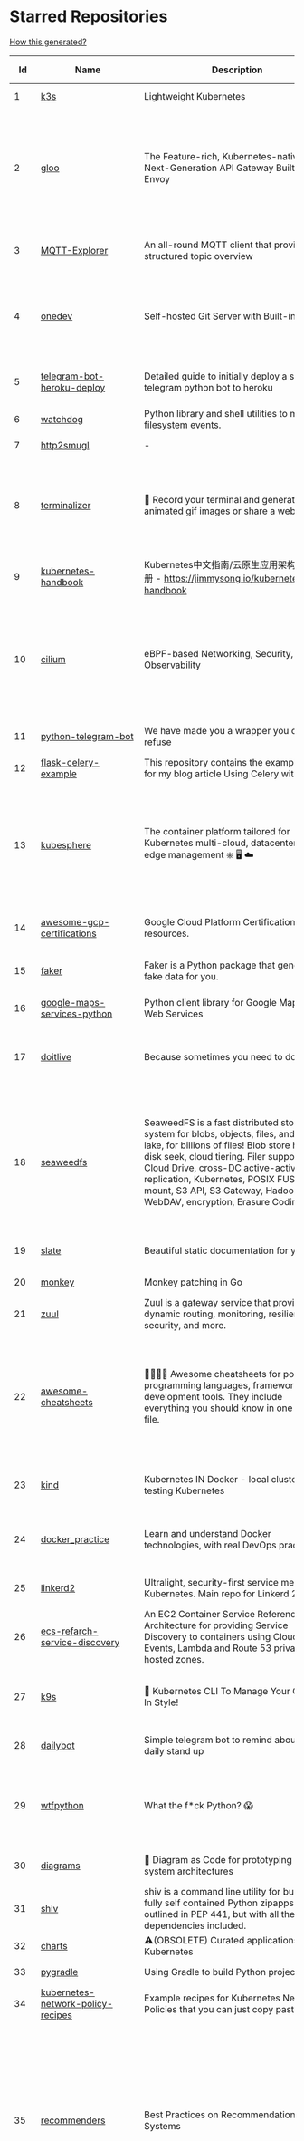 # Starred Repositories  

[How this generated?](../master/USAGE.md)  

| Id 			| Name			| Description | Star Counts | Topics/Tags   | Last Updated 	|  
| ----------- | ----------- 	| ----------- | ----------- | ----------- 	| -----------   |  
|1|[k3s](https://github.com/k3s-io/k3s.git)|Lightweight Kubernetes|19203|kubernetes, k8s|11-2-2022|  
|2|[gloo](https://github.com/solo-io/gloo.git)|The Feature-rich, Kubernetes-native, Next-Generation API Gateway Built on Envoy|3289|gloo, envoy, api-gateway, serverless, api-management, kubernetes, kubernetes-ingress-controller, microservices, hybrid-apps, legacy-apps, grpc, cloud-native, envoy-proxy|17-2-2022|  
|3|[MQTT-Explorer](https://github.com/thomasnordquist/MQTT-Explorer.git)|An all-round MQTT client that provides a structured topic overview|1628|mqtt, mqtt-explorer, homeautomation, mqtt-client, mqtt-smarthome, mqtt-tool|11-8-2021|  
|4|[onedev](https://github.com/theonedev/onedev.git)|Self-hosted Git Server with Built-in CI/CD|6454|git, devops, docker, kubernetes, continuous-integration, continuous-deployment, self-hosted|15-2-2022|  
|5|[telegram-bot-heroku-deploy](https://github.com/AnshumanFauzdar/telegram-bot-heroku-deploy.git)|Detailed guide to initially deploy a simple telegram python bot to heroku|32|heroku-app, telegram-bot, telegram, deploy, hacktoberfest|5-2-2022|  
|6|[watchdog](https://github.com/gorakhargosh/watchdog.git)|Python library and shell utilities to monitor filesystem events.|5149||29-12-2021|  
|7|[http2smugl](https://github.com/neex/http2smugl.git)|-|405||10-11-2021|  
|8|[terminalizer](https://github.com/faressoft/terminalizer.git)|🦄 Record your terminal and generate animated gif images or share a web player|12330|terminal, record, capture, shot, bash, powershell, gif, animated, generate, theme, colors, font, repeat, command-line, shell, zsh, bash-profile, render, tty, pty|18-4-2020|  
|9|[kubernetes-handbook](https://github.com/rootsongjc/kubernetes-handbook.git)|Kubernetes中文指南/云原生应用架构实践手册 -  https://jimmysong.io/kubernetes-handbook|9608|kubernetes, cloud-native, service-mesh, handbook, cncf, gitbook|8-2-2022|  
|10|[cilium](https://github.com/cilium/cilium.git)|eBPF-based Networking, Security, and Observability|10918|containers, bpf, security, kubernetes, kubernetes-networking, cni, kernel, loadbalancing, monitoring, troubleshooting, xdp, ebpf, k8s, observability, networking|17-2-2022|  
|11|[python-telegram-bot](https://github.com/python-telegram-bot/python-telegram-bot.git)|We have made you a wrapper you can't refuse|17691|python, telegram, bot, chatbot, framework, hacktoberfest|2-2-2022|  
|12|[flask-celery-example](https://github.com/miguelgrinberg/flask-celery-example.git)|This repository contains the example code for my blog article Using Celery with Flask.|1030||12-9-2021|  
|13|[kubesphere](https://github.com/kubesphere/kubesphere.git)|The container platform tailored for Kubernetes multi-cloud, datacenter, and edge management ⎈ 🖥 ☁️|8865|devops, container-management, k8s, cncf, cloud-native, servicemesh, kubesphere, kubernetes-platform-solution, kubernetes, jenkins, istio, observability, multi-cluster, hacktoberfest|17-2-2022|  
|14|[awesome-gcp-certifications](https://github.com/sathishvj/awesome-gcp-certifications.git)|Google Cloud Platform Certification resources.|2270|google-cloud-platform, certification, gcp, cloud|15-2-2022|  
|15|[faker](https://github.com/joke2k/faker.git)|Faker is a Python package that generates fake data for you.|13765|python, fake, testing, dataset, fake-data, test-data, test-data-generator|17-2-2022|  
|16|[google-maps-services-python](https://github.com/googlemaps/google-maps-services-python.git)|Python client library for Google Maps API Web Services|3477|python, client-library|2-2-2022|  
|17|[doitlive](https://github.com/sloria/doitlive.git)|Because sometimes you need to do it live|3092|command-line, presentations, python, live-coding, cli, click, bash, zsh, ipython, script, hacktoberfest|24-5-2021|  
|18|[seaweedfs](https://github.com/chrislusf/seaweedfs.git)|SeaweedFS is a fast distributed storage system for blobs, objects, files, and data lake, for billions of files! Blob store has O(1) disk seek, cloud tiering. Filer supports Cloud Drive, cross-DC active-active replication, Kubernetes, POSIX FUSE mount, S3 API, S3 Gateway, Hadoop, WebDAV, encryption, Erasure Coding.|13879|distributed-storage, distributed-systems, s3, hdfs, fuse, distributed-file-system, hadoop-hdfs, posix, tiered-file-system, kubernetes, replication, object-storage, s3-storage, seaweedfs, erasure-coding, blob-storage, cloud-drive|17-2-2022|  
|19|[slate](https://github.com/slatedocs/slate.git)|Beautiful static documentation for your API|33676|slate, api-documentation, api, static-site-generator|15-12-2021|  
|20|[monkey](https://github.com/bouk/monkey.git)|Monkey patching in Go|2771||9-12-2019|  
|21|[zuul](https://github.com/Netflix/zuul.git)|Zuul is a gateway service that provides dynamic routing, monitoring, resiliency, security, and more.|11710||15-2-2022|  
|22|[awesome-cheatsheets](https://github.com/LeCoupa/awesome-cheatsheets.git)|👩‍💻👨‍💻 Awesome cheatsheets for popular programming languages, frameworks and development tools. They include everything you should know in one single file.|26974|cheatsheets, javascript, bash, nodejs, cheatsheet, database, language, frontend, backend, feathersjs, redis, vuejs, vim, django, programming-language, xcode, php, docker, kubernetes, sailsjs|22-1-2022|  
|23|[kind](https://github.com/kubernetes-sigs/kind.git)|Kubernetes IN Docker - local clusters for testing Kubernetes|9312|k8s-sig-testing, kubernetes, kubeadm, golang, docker, podman|8-2-2022|  
|24|[docker_practice](https://github.com/yeasy/docker_practice.git)|Learn and understand Docker technologies, with real DevOps practice!|19992|docker, book, cloud-computing, container, kubernetes, swarm, mesos, spark, devops, linux|16-2-2022|  
|25|[linkerd2](https://github.com/linkerd/linkerd2.git)|Ultralight, security-first service mesh for Kubernetes. Main repo for Linkerd 2.x.|8103|service-mesh, rust, golang, kubernetes, linkerd, cloud-native|17-2-2022|  
|26|[ecs-refarch-service-discovery](https://github.com/awslabs/ecs-refarch-service-discovery.git)|An EC2 Container Service Reference Architecture for providing Service Discovery to containers using CloudWatch Events, Lambda and Route 53 private hosted zones. |436||25-7-2016|  
|27|[k9s](https://github.com/derailed/k9s.git)|🐶 Kubernetes CLI To Manage Your Clusters In Style!|15355|k9s, kubernetes, kubernetes-cli, kubernetes-clusters, k8s, k8s-cluster, go, golang|25-1-2022|  
|28|[dailybot](https://github.com/sapumar/dailybot.git)|Simple telegram bot to remind about the daily stand up|8|bot, daily-standup, standup-meetings, standup, standupbot|23-12-2021|  
|29|[wtfpython](https://github.com/satwikkansal/wtfpython.git)|What the f*ck Python? 😱|28224|python, wats, snippets, wtf, gotchas, documentation, pitfalls, interview-questions, python-interview-questions|17-1-2022|  
|30|[diagrams](https://github.com/mingrammer/diagrams.git)|:art: Diagram as Code for prototyping cloud system architectures|16174|diagram, diagram-as-code, architecture, graphviz|9-2-2022|  
|31|[shiv](https://github.com/linkedin/shiv.git)|shiv is a command line utility for building fully self contained Python zipapps as outlined in PEP 441, but with all their dependencies included.|1373||24-1-2022|  
|32|[charts](https://github.com/helm/charts.git)|⚠️(OBSOLETE) Curated applications for Kubernetes|15368|kubernetes, charts, helm|21-12-2021|  
|33|[pygradle](https://github.com/linkedin/pygradle.git)|Using Gradle to build Python projects|548|gradle, python, linkedin|3-3-2020|  
|34|[kubernetes-network-policy-recipes](https://github.com/ahmetb/kubernetes-network-policy-recipes.git)|Example recipes for Kubernetes Network Policies that you can just copy paste|3840|kubernetes, networking, security|10-1-2022|  
|35|[recommenders](https://github.com/microsoft/recommenders.git)|Best Practices on Recommendation Systems|12351|machine-learning, recommender, ranking, deep-learning, python, jupyter-notebook, recommendation-algorithm, rating, operationalization, kubernetes, azure, microsoft, recommendation-system, recommendation-engine, recommendation, data-science, tutorial, artificial-intelligence|13-1-2022|  
|36|[cdk8s](https://github.com/cdk8s-team/cdk8s.git)|Define Kubernetes native apps and abstractions using object-oriented programming|2797||17-2-2022|  
|37|[python](https://github.com/kubernetes-client/python.git)|Official Python client library for kubernetes|4549|kubernetes, client-python, k8s, library, k8s-sig-api-machinery|15-2-2022|  
|38|[kubespray](https://github.com/kubernetes-sigs/kubespray.git)|Deploy a Production Ready Kubernetes Cluster|11871|kubernetes-cluster, ansible, kubernetes, high-availability, bare-metal, gce, aws, kubespray, k8s-sig-cluster-lifecycle, hacktoberfest|17-2-2022|  
|39|[ingress-nginx](https://github.com/kubernetes/ingress-nginx.git)|NGINX Ingress Controller for Kubernetes|12125|ingress-controller, kubernetes, nginx|13-2-2022|  
|40|[authelia](https://github.com/authelia/authelia.git)|The Single Sign-On Multi-Factor portal for web apps|11798|totp, u2f, ldap, nginx, sso-authentication, yubikey, two-factor-authentication, docker, cookie, kubernetes, sso, multifactor, push-notifications, traefik, mfa, two-factor, authentication, security, golang, 2fa|17-2-2022|  
|41|[helmfile](https://github.com/roboll/helmfile.git)|Deploy Kubernetes Helm Charts|3744|kubernetes, helm, chart|15-2-2022|  
|42|[jsonnet](https://github.com/google/jsonnet.git)|Jsonnet - The data templating language|5365|jsonnet, configuration, config, functional, json|23-1-2022|  
|43|[vizceral](https://github.com/Netflix/vizceral.git)|WebGL visualization for displaying animated traffic graphs|3886|graph, traffic, visualization, webgl, monitoring|20-7-2019|  
|44|[trafficserver](https://github.com/apache/trafficserver.git)|Apache Traffic Server™ is a fast, scalable and extensible HTTP/1.1 and HTTP/2 compliant caching proxy server.|1432|proxy, cdn, cache, apache, hacktoberfest|17-2-2022|  
|45|[Reloader](https://github.com/stakater/Reloader.git)|A Kubernetes controller to watch changes in ConfigMap and Secrets and do rolling upgrades on Pods with their associated Deployment, StatefulSet, DaemonSet and DeploymentConfig – [✩Star] if you're using it!|3110|kubernetes, openshift, configmap, secrets, pods, deployments, daemonset, statefulsets, k8s, watch-changes, deploymentconfigs|13-2-2022|  
|46|[marathon](https://github.com/mesosphere/marathon.git)|Deploy and manage containers (including Docker) on top of Apache Mesos at scale.|4039|dcos-orchestration-guild, dcos|27-7-2021|  
|47|[hubot-slack](https://github.com/slackapi/hubot-slack.git)|Slack Developer Kit for Hubot|2270|hubot-adapter, hubot, coffeescript, slack, slack-app, bot|13-1-2022|  
|48|[silver-surfer](https://github.com/devtron-labs/silver-surfer.git)|An OpenSource project to check ApiVersion compatibility and provide Migration path for Kubernetes objects when upgrading Kubernetes to latest versions.|122|kubernetes, silver-surfer, kubedd, open-source, golang, hacktoberfest|29-10-2021|  
|49|[tokei](https://github.com/XAMPPRocky/tokei.git)|Count your code, quickly.|6191|tokei, cloc, badge, rust, windows, linux, macos, statistics, code, cli|1-2-2022|  
|50|[iris](https://github.com/linkedin/iris.git)|Iris is a highly configurable and flexible service for paging and messaging.|651|paging, escalation, messaging, automation|9-2-2022|  
|51|[kubetools](https://github.com/collabnix/kubetools.git)|Kubetools - Curated List of Kubernetes Tools|431|hacktoberfest, hacktoberfest2020, kubernetes, helm, helmpack, helmcharts, jenkins, iot, monitoring, monitoring-tool, prometheus, thanos, grafana, kubernetes-clusters, kubernetes-operational, kubernetes-resource, k8s-cluster, kubernetes-cli|17-2-2022|  
|52|[kops](https://github.com/kubernetes/kops.git)|Kubernetes Operations (kops) - Production Grade K8s Installation, Upgrades, and Management|13735|kubernetes, go, cncf, containers, kops|17-2-2022|  
|53|[predictive-horizontal-pod-autoscaler](https://github.com/jthomperoo/predictive-horizontal-pod-autoscaler.git)|Horizontal Pod Autoscaler built with predictive abilities using statistical models|162|predictive-analytics, kubernetes, autoscaler, cpa, custompodautoscaler, custom-pod-autoscaler, horizontal-pod-autoscaler, predictions, statistical-models, replicas, autoscaling, hacktoberfest|28-12-2021|  
|54|[containerd](https://github.com/containerd/containerd.git)|An open and reliable container runtime|10320|containerd, oci, containers, docker, cncf, cri, kubernetes, hacktoberfest|17-2-2022|  
|55|[teleport](https://github.com/gravitational/teleport.git)|Certificate authority and access plane for SSH, Kubernetes, web apps, databases and desktops|11062|ssh, go, bastion, teleport-binaries, certificate, golang, cluster, teleport, firewall, security, jumpserver, rbac, audit, pam, kubernetes, kubernetes-access, firewalls, database-access, postgres, rdp|17-2-2022|  
|56|[gitops-engine](https://github.com/argoproj/gitops-engine.git)|Democratizing GitOps|1281|gitops, kubernetes, continuous-deployment|16-2-2022|  
|57|[dokku](https://github.com/dokku/dokku.git)|A docker-powered PaaS that helps you build and manage the lifecycle of applications|22407|dokku, paas, heroku, docker, kubernetes, nomad, containers, buildpack, devops|8-2-2022|  
|58|[falcon](https://github.com/falconry/falcon.git)|The no-nonsense REST API and microservices framework for Python developers, with a focus on reliability, correctness, and performance at scale.|8690|python, framework, rest, microservices, web, api, http, wsgi, asgi, api-rest|17-2-2022|  
|59|[haproxy](https://github.com/haproxy/haproxy.git)|HAProxy Load Balancer's development branch (mirror of git.haproxy.org)|2602|haproxy, load-balancer, reverse-proxy, proxy, http, http2, cache, fastcgi, high-availability, https, ipv6, proxy-protocol, ddos-mitigation, tls13, high-performance, caching|17-2-2022|  
|60|[aws-eks-best-practices](https://github.com/aws/aws-eks-best-practices.git)|A best practices guide for day 2 operations, including operational excellence, security, reliability, performance efficiency, and cost optimization.|816||16-2-2022|  
|61|[octodns](https://github.com/octodns/octodns.git)|Tools for managing DNS across multiple providers|2129|dns, workflow, infrastructure-as-code|16-2-2022|  
|62|[influxdb](https://github.com/influxdata/influxdb.git)|Scalable datastore for metrics, events, and real-time analytics|22923|influxdb, monitoring, database, time-series, metrics, go, react|17-2-2022|  
|63|[boulder](https://github.com/letsencrypt/boulder.git)|An ACME-based certificate authority, written in Go. |4170|boulder, go, acme, certificate-authority, tls, lets-encrypt, ca, pki, rfc8555|16-2-2022|  
|64|[sealed-secrets](https://github.com/bitnami-labs/sealed-secrets.git)|A Kubernetes controller and tool for one-way encrypted Secrets|4583|kubernetes, kubernetes-secrets, devops-workflow, encrypt-secrets, gitops|17-2-2022|  
|65|[kubeflow](https://github.com/kubeflow/kubeflow.git)|Machine Learning Toolkit for Kubernetes|11227|ml, kubernetes, minikube, tensorflow, notebook, google-kubernetes-engine, jupyter, machine-learning, kubeflow|14-2-2022|  
|66|[project-layout](https://github.com/golang-standards/project-layout.git)|Standard Go Project Layout|29614|go, golang, project-template, standards, project-structure|22-8-2021|  
|67|[minikube](https://github.com/kubernetes/minikube.git)|Run Kubernetes locally|23270|minikube, kubernetes, cluster, containers, go, cncf|17-2-2022|  
|68|[kubewatch](https://github.com/bitnami-labs/kubewatch.git)|Watch k8s events and trigger Handlers|2356|golang, kubernetes, slack|10-9-2020|  
|69|[terraform-cdk](https://github.com/hashicorp/terraform-cdk.git)|Define infrastructure resources using programming constructs and provision them using HashiCorp Terraform|3234|terraform, cdk, cdktf|16-2-2022|  
|70|[emissary](https://github.com/emissary-ingress/emissary.git)|open source Kubernetes-native API gateway for microservices built on the Envoy Proxy|3658|ambassador, kubernetes, gateway-api, microservice, cloud-native, api-gateway, docker, api-management, kubernetes-ingress, envoy-proxy, envoy, kubernetes-annotations|17-2-2022|  
|71|[guacamole-server](https://github.com/apache/guacamole-server.git)|Mirror of Apache Guacamole Server|1993|guacamole, c, network-client, java, network-server, javascript|17-2-2022|  
|72|[dapr](https://github.com/dapr/dapr.git)|Dapr is a portable, event-driven, runtime for building distributed applications across cloud and edge.|16975|microservices, microservice, kubernetes, sidecar, state-management, event-driven, pubsub, serverless, containers|17-2-2022|  
|73|[spinner](https://github.com/briandowns/spinner.git)|Go (golang) package with 90 configurable terminal spinner/progress indicators.|1697|go, golang, spinner, statusbar, cli, terminal, terminal-ui, progress-bar, progressbar, indicator|13-2-2022|  
|74|[kustomize](https://github.com/kubernetes-sigs/kustomize.git)|Customization of kubernetes YAML configurations|8071|k8s-sig-cli, hacktoberfest|16-2-2022|  
|75|[azure4everyone-samples](https://github.com/MarczakIO/azure4everyone-samples.git)|-|160||12-2-2022|  
|76|[opengrok](https://github.com/oracle/opengrok.git)|OpenGrok is a fast and usable source code search and cross reference engine, written in Java|3498|opengrok, java, source, code, search, engine|12-2-2022|  
|77|[boundary](https://github.com/hashicorp/boundary.git)|Boundary enables identity-based access management for dynamic infrastructure. |3188|hashicorp, security, zero-trust, hacktoberfest|17-2-2022|  
|78|[skaffold](https://github.com/GoogleContainerTools/skaffold.git)|Easy and Repeatable Kubernetes Development|12492|kubernetes, developer-tools, docker, containers|17-2-2022|  
|79|[GolangTraining](https://github.com/GoesToEleven/GolangTraining.git)|Training for Golang (go language)|7912||4-12-2018|  
|80|[the-art-of-command-line](https://github.com/jlevy/the-art-of-command-line.git)|Master the command line, in one page|102170|bash, unix, documentation, linux, macos, windows|7-9-2020|  
|81|[interview](https://github.com/mission-peace/interview.git)|Interview questions|10230||30-7-2018|  
|82|[kubernetes-external-secrets](https://github.com/external-secrets/kubernetes-external-secrets.git)|Integrate external secret management systems with Kubernetes|2508|kubernetes, secrets-management, aws, aws-secrets-manager, vault, hashicorp, kubernetes-external-secrets, secrets-manager|16-2-2022|  
|83|[pykiteconnect](https://github.com/zerodha/pykiteconnect.git)|The official Python client library for the Kite Connect trading APIs|647||3-12-2021|  
|84|[youtube-dl](https://github.com/ytdl-org/youtube-dl.git)|Command-line program to download videos from YouTube.com and other video sites|106297||14-2-2022|  
|85|[rook](https://github.com/rook/rook.git)|Storage Orchestration for Kubernetes|9574|storage, kubernetes, ceph, storage-cluster, docker, cloud-native, etcd, cncf|17-2-2022|  
|86|[kb](https://github.com/gnebbia/kb.git)|A minimalist command line knowledge base manager|2810|knowledge, cheatsheets, procedures, methodology, pentest-tool, knowledge-base, rtfm, notes, notes-management-system, cli, notebook|31-10-2021|  
|87|[udemy-downloader-gui](https://github.com/FaisalUmair/udemy-downloader-gui.git)|A desktop application for downloading Udemy Courses|5579|electron, nodejs, udemy, udemy-dl, udemy-downloader-gui, windows, mac, macos, linux, downloader|11-8-2020|  
|88|[nginx-module-vts](https://github.com/vozlt/nginx-module-vts.git)|Nginx virtual host traffic status module|2555|c, nginx, nginx-module, nginx-vhost-traffic-status, vozlt-nginx-modules, monitoring|10-2-2021|  
|89|[forcediphttpsadapter](https://github.com/Roadmaster/forcediphttpsadapter.git)|A requests TransportAdapter allowing to force a specific IP for HTTPS connections.|37||1-11-2021|  
|90|[helm-git-repo](https://github.com/yks0000/helm-git-repo.git)|A Helm Repo (Automatically build index.yaml)|1||6-4-2021|  
|91|[ngrok](https://github.com/inconshreveable/ngrok.git)|Introspected tunnels to localhost|21373||31-5-2016|  
|92|[free-programming-books](https://github.com/EbookFoundation/free-programming-books.git)|:books: Freely available programming books|221898||15-2-2022|  
|93|[fucking-algorithm](https://github.com/labuladong/fucking-algorithm.git)|刷算法全靠套路，认准 labuladong 就够了！English version supported! Crack LeetCode, not only how, but also why. |101888||10-12-2021|  
|94|[mux](https://github.com/gorilla/mux.git)|A powerful HTTP router and URL matcher for building Go web servers with 🦍|16034||12-12-2021|  
|95|[bitcoin](https://github.com/bitcoin/bitcoin.git)|Bitcoin Core integration/staging tree|61970||17-2-2022|  
|96|[what-happens-when](https://github.com/alex/what-happens-when.git)|An attempt to answer the age old interview question "What happens when you type google.com into your browser and press enter?"|32636||8-2-2022|  
|97|[FlameGraph](https://github.com/brendangregg/FlameGraph.git)|Stack trace visualizer|12543||31-8-2021|  
|98|[chaos-mesh](https://github.com/chaos-mesh/chaos-mesh.git)|A Chaos Engineering Platform for Kubernetes.|4494|chaos, chaos-engineering, chaos-testing, kubernetes, operator, golang, microservice, site-reliability-engineering, fault-injection, cncf, cloud-native, chaos-mesh, chaos-experiments, crd, hacktoberfest|17-2-2022|  
|99|[json-server](https://github.com/typicode/json-server.git)|Get a full fake REST API with zero coding in less than 30 seconds (seriously)|59622||17-2-2022|  
|100|[resume.github.com](https://github.com/resume/resume.github.com.git)|Resumes generated using the GitHub informations|50778||5-8-2016|  
|101|[fastapi](https://github.com/tiangolo/fastapi.git)|FastAPI framework, high performance, easy to learn, fast to code, ready for production|41838||17-2-2022|  
|102|[ImHex](https://github.com/WerWolv/ImHex.git)|🔍 A Hex Editor for Reverse Engineers, Programmers and people who value their retinas when working at 3 AM.|12204||17-2-2022|  
|103|[pipeline](https://github.com/tektoncd/pipeline.git)|A cloud-native Pipeline resource.|6894||17-2-2022|  
|104|[geeksforgeeks.pdf](https://github.com/dufferzafar/geeksforgeeks.pdf.git)|Topic wise PDFs of Geeks for Geeks articles. (Last updated in October 2018)|486|||  
|105|[thefuck](https://github.com/nvbn/thefuck.git)|Magnificent app which corrects your previous console command.|66816|python, shell|30-1-2022|  
|106|[moto](https://github.com/spulec/moto.git)|A library that allows you to easily mock out tests based on AWS infrastructure.|5600|boto, aws, ec2, s3|17-2-2022|  
|107|[realworld](https://github.com/gothinkster/realworld.git)|"The mother of all demo apps" — Exemplary fullstack Medium.com clone powered by React, Angular, Node, Django, and many more 🏅|63841||22-12-2021|  
|108|[tech-interview-handbook](https://github.com/yangshun/tech-interview-handbook.git)|💯 Curated interview preparation materials for busy engineers|66079|interview-questions, coding-interviews, interview-practice, interview-preparation, algorithm, algorithms, system-design, behavioral-interviews, algorithm-interview, algorithm-interview-questions|15-2-2022|  
|109|[awless](https://github.com/wallix/awless.git)|A Mighty CLI for AWS|4816|aws, cli, cloud, aws-cli, cloud-management, awless, golang, devops, devops-tools|10-12-2018|  
|110|[build-your-own-x](https://github.com/danistefanovic/build-your-own-x.git)|🤓 Build your own (insert technology here)|130502|programming, tutorials, tutorial-code, tutorial-exercises, free|16-2-2022|  
|111|[awesome-go](https://github.com/avelino/awesome-go.git)|A curated list of awesome Go frameworks, libraries and software|75527|golang, golang-library, go, awesome, awesome-list, hacktoberfest|16-2-2022|  
|112|[learn-python3](https://github.com/jerry-git/learn-python3.git)|Jupyter notebooks for teaching/learning Python 3|4575|teaching-materials, python3, jupyter-notebook, learning-python, python-exercises|2-8-2020|  
|113|[wrk2](https://github.com/giltene/wrk2.git)|A constant throughput, correct latency recording variant of wrk|3345||24-9-2019|  
|114|[Terraform-012](https://github.com/addamstj/Terraform-012.git)|Code for the Terraform course|52||6-7-2020|  
|115|[30-Days-of-Code](https://github.com/xeoneux/30-Days-of-Code.git)|👨‍💻 30 Days of Code by HackerRank Solutions in C++, C#, F#, Go, Java, JavaScript, Python, Ruby, Swift & TypeScript. PRs Welcome! 😄|649|hackerrank, java, swift, python, csharp, fsharp, cplusplus, solutions, 30, days, of, code, typescript, go, ruby, kotlin, javascript|11-12-2021|  
|116|[badges](https://github.com/Naereen/badges.git)|:pencil: Markdown code for lots of small badges :ribbon: :pushpin: (shields.io, forthebadge.com etc) :sunglasses:. Contributions are welcome! Please add yours!|3123|forthebadge, badges, markdown, markdown-cheatsheet, meta-badge, forthebadge-cc, restructuredtext, pokemon, python, awesome, markup|5-2-2022|  
|117|[chartmuseum](https://github.com/helm/chartmuseum.git)|Host your own Helm Chart Repository|2713|helm, charts, kubernetes, chartmuseum|15-2-2022|  
|118|[lazydocker](https://github.com/jesseduffield/lazydocker.git)|The lazier way to manage everything docker|21733||2-2-2022|  
|119|[ksonnet](https://github.com/ksonnet/ksonnet.git)|A CLI-supported framework that streamlines writing and deployment of Kubernetes configurations to multiple clusters.|1151||5-2-2019|  
|120|[gping](https://github.com/orf/gping.git)|Ping, but with a graph|5781||17-1-2022|  
|121|[nuclei](https://github.com/projectdiscovery/nuclei.git)|Fast and customizable vulnerability scanner based on simple YAML based DSL.|6990|cve-scanner, subdomain-takeover, nuclei-engine, vulnerability-detection, vulnerability-assessment, vulnerability-scanner, security, attack-surface, security-scanner|5-2-2022|  
|122|[behave](https://github.com/behave/behave.git)|BDD, Python style.|2526||15-2-2022|  
|123|[httpstat](https://github.com/reorx/httpstat.git)|curl statistics made simple|5026|curl, cli, python, http, visualization||  
|124|[system-design-primer](https://github.com/donnemartin/system-design-primer.git)|Learn how to design large-scale systems. Prep for the system design interview.  Includes Anki flashcards.|162453|programming, development, design, design-system, system, design-patterns, web, web-application, webapp, python, interview, interview-questions, interview-practice|13-2-2022|  
|125|[backstage](https://github.com/backstage/backstage.git)|Backstage is an open platform for building developer portals|15049||17-2-2022|  
|126|[vector](https://github.com/Netflix/vector.git)|Vector is an on-host performance monitoring framework which exposes hand picked high resolution metrics to every engineer’s browser.|3583||10-10-2020|  
|127|[duf](https://github.com/muesli/duf.git)|Disk Usage/Free Utility - a better 'df' alternative|8000|hacktoberfest, disk-space, disk-usage, df, linux, macos, freebsd, openbsd, windows, user-friendly, cli, terminal, filesystem, tui|8-2-2022|  
|128|[ntopng](https://github.com/ntop/ntopng.git)|Web-based Traffic and Security Network Traffic Monitoring|4424|ntopng, realtime, network, sflow, ipfix, traffic-monitoring, packet-analyser, packet-processing, netflow, snmp, ebpf, docker, kubernetes|17-2-2022|  
|129|[aws-cloudformation-user-guide](https://github.com/awsdocs/aws-cloudformation-user-guide.git)|The open source version of the AWS CloudFormation User Guide|616|aws, aws-cloudformation, cloudformation|16-2-2022|  
|130|[redis-datasets](https://github.com/redis-developer/redis-datasets.git)|A Curated List of Sample Redis Datasets|30|dataset, sample-dataset, redis-modules, redis-datasets|6-12-2021|  
|131|[litestream](https://github.com/benbjohnson/litestream.git)|Streaming replication for SQLite.|4224|sqlite, replication, s3|15-2-2022|  
|132|[Notepads](https://github.com/JasonStein/Notepads.git)|A modern, lightweight text editor with a minimalist design.|5804|fluent, notepad, texteditor, uwp, markdown, diff-viewer, windows, app|21-1-2022|  
|133|[python-concurrency](https://github.com/volker48/python-concurrency.git)|Code examples from my toptal engineering blog article|139|python, python-concurrency, asyncio, multiprocessing|1-3-2021|  
|134|[wrk](https://github.com/wg/wrk.git)|Modern HTTP benchmarking tool|31287||7-2-2021|  
|135|[grumpy](https://github.com/giantswarm/grumpy.git)|Kubernetes Validation Admission Controller example|20||24-7-2020|  
|136|[k6](https://github.com/grafana/k6.git)|A modern load testing tool, using Go and JavaScript - https://k6.io|15520|golang, load-testing, load-generator, javascript, es6, performance, hacktoberfest|17-2-2022|  
|137|[golang-web-dev](https://github.com/GoesToEleven/golang-web-dev.git)|-|2890||13-12-2019|  
|138|[vscode-debug-visualizer](https://github.com/hediet/vscode-debug-visualizer.git)|An extension for VS Code that visualizes data during debugging.|7164|vscode-extension, hacktoberfest, visualization|19-8-2021|  
|139|[graphene-django](https://github.com/graphql-python/graphene-django.git)|Integrate GraphQL into your Django project.|3794|graphene, django, python, graphql|13-2-2022|  
|140|[outrun](https://github.com/Overv/outrun.git)|Execute a local command using the processing power of another Linux machine.|3006||22-3-2021|  
|141|[learn-python](https://github.com/trekhleb/learn-python.git)|📚 Playground and cheatsheet for learning Python. Collection of Python scripts that are split by topics and contain code examples with explanations.|11883|python, python3, learning, programming-language, learning-python, learning-by-doing|23-1-2022|  
|142|[public-apis](https://github.com/public-apis/public-apis.git)|A collective list of free APIs|180677|api, public-apis, free, apis, list, development, software, public, resources, dataset, open-source, public-api, lists|14-2-2022|  
|143|[htop](https://github.com/htop-dev/htop.git)|htop - an interactive process viewer|3347|process, viewer, console, terminal, linux, macos, bsd, c, hacktoberfest|13-2-2022|  
|144|[gitignore](https://github.com/github/gitignore.git)|A collection of useful .gitignore templates|129653|gitignore, git|16-2-2022|  
|145|[grex](https://github.com/pemistahl/grex.git)|A command-line tool and library for generating regular expressions from user-provided test cases|5084|command-line-tool, tool, regex, regexp, regex-pattern, regular-expression, regular-expressions, rust, cli, rust-cli, terminal, rust-library, rust-crate|15-2-2022|  
|146|[pyWhat](https://github.com/bee-san/pyWhat.git)|🐸   Identify anything. pyWhat easily lets you identify emails, IP addresses, and more. Feed it a .pcap file or some text and it'll tell you what it is! 🧙‍♀️|5032|cyber, security, hacking, cybersecurity, malware, re, python, pcap, malware-analysis, malware-research, tryhackme, hacktoberfest|7-12-2021|  
|147|[codebytere.github.io](https://github.com/codebytere/codebytere.github.io.git)|personal website|425||14-2-2022|  
|148|[atlas](https://github.com/Netflix/atlas.git)|In-memory dimensional time series database.|3071||13-2-2022|  
|149|[Depix](https://github.com/beurtschipper/Depix.git)|Recovers passwords from pixelized screenshots|21409||16-2-2022|  
|150|[awesome](https://github.com/sindresorhus/awesome.git)|😎 Awesome lists about all kinds of interesting topics|189726|awesome, awesome-list, unicorns, lists, resources|17-2-2022|  
|151|[pulsar](https://github.com/apache/pulsar.git)|Apache Pulsar - distributed pub-sub messaging system|10390|pulsar, pubsub, messaging, streaming, queuing, event-streaming|17-2-2022|  
|152|[blackfriday](https://github.com/russross/blackfriday.git)|Blackfriday: a markdown processor for Go|4881||27-10-2020|  
|153|[DataStructures-Algorithms](https://github.com/rachitiitr/DataStructures-Algorithms.git)|The best library for implementation of all Data Structures and Algorithms - Trees + Graph Algorithms too!|2171|algorithms, data-structures, interview-prep, interview-preparation, competitive-programming, cpp, cpp-library, leetcode, leetcode-solutions|13-6-2021|  
|154|[hey](https://github.com/rakyll/hey.git)|HTTP load generator, ApacheBench (ab) replacement|12912||23-3-2021|  
|155|[mdBook](https://github.com/rust-lang/mdBook.git)|Create book from markdown files. Like Gitbook but implemented in Rust|8660||30-1-2022|  
|156|[vuls](https://github.com/future-architect/vuls.git)|Agent-less vulnerability scanner for Linux, FreeBSD, Container, WordPress, Programming language libraries, Network devices|8972|vuls, vulnerability-scanners, golang, go, linux, freebsd, vulnerability-detection, security, security-tools, cybersecurity, security-vulnerability, security-scanner, security-hardening, security-automation, security-audit, vulnerability-assessment, vulnerability-management, vulnerability-scanner, vulnerabilities, administrator|17-2-2022|  
|157|[vegeta](https://github.com/tsenart/vegeta.git)|HTTP load testing tool and library. It's over 9000!|19053||11-10-2020|  
|158|[awesome-macos-command-line](https://github.com/herrbischoff/awesome-macos-command-line.git)|Use your macOS terminal shell to do awesome things.|25617|||  
|159|[statsd](https://github.com/statsd/statsd.git)|Daemon for easy but powerful stats aggregation|16276||27-12-2021|  
|160|[goreleaser](https://github.com/goreleaser/goreleaser.git)|Deliver Go binaries as fast and easily as possible|9639|||  
|161|[localstack](https://github.com/localstack/localstack.git)|💻  A fully functional local AWS cloud stack. Develop and test your cloud & Serverless apps offline!|38736|||  
|162|[http-api-design](https://github.com/interagent/http-api-design.git)|HTTP API design guide extracted from work on the Heroku Platform API|13535|||  
|163|[linux](https://github.com/torvalds/linux.git)|Linux kernel source tree|127157||17-2-2022|  
|164|[github1s](https://github.com/conwnet/github1s.git)|One second to read GitHub code with VS Code.|20662|hacktoberfest|14-2-2022|  
|165|[terraform-course](https://github.com/wardviaene/terraform-course.git)|Course files for my Udemy course about Terraform|1238||8-2-2022|  
|166|[kapacitor](https://github.com/influxdata/kapacitor.git)|Open source framework for processing, monitoring, and alerting on time series data|2109||25-1-2022|  
|167|[every-programmer-should-know](https://github.com/mtdvio/every-programmer-should-know.git)|A collection of (mostly) technical things every software developer should know about|52338||19-4-2021|  
|168|[terraformer](https://github.com/GoogleCloudPlatform/terraformer.git)|CLI tool to generate terraform files from existing infrastructure (reverse Terraform). Infrastructure to Code|6787||8-2-2022|  
|169|[logrus](https://github.com/sirupsen/logrus.git)|Structured, pluggable logging for Go.|19904||12-1-2022|  
|170|[helm](https://github.com/helm/helm.git)|The Kubernetes Package Manager|21156||17-2-2022|  
|171|[discourse](https://github.com/discourse/discourse.git)|A platform for community discussion. Free, open, simple.|35021|||  
|172|[argo-workflows](https://github.com/argoproj/argo-workflows.git)|Workflow engine for Kubernetes|10461||17-2-2022|  
|173|[nprogress](https://github.com/rstacruz/nprogress.git)|For slim progress bars like on YouTube, Medium, etc|23940||19-4-2020|  
|174|[30-Days-Of-Python](https://github.com/Asabeneh/30-Days-Of-Python.git)|30 days of Python programming challenge is a step-by-step guide to learn the Python programming language in 30 days. This challenge may take more than100 days, follow your own pace. |8927|30-days-of-python, python|17-11-2021|  
|175|[upterm](https://github.com/railsware/upterm.git)|A terminal emulator for the 21st century.|19424||20-5-2019|  
|176|[cheat.sh](https://github.com/chubin/cheat.sh.git)|the only cheat sheet you need|28203||1-1-2022|  
|177|[github-cheat-sheet](https://github.com/tiimgreen/github-cheat-sheet.git)|A list of cool features of Git and GitHub.|33852|||  
|178|[papers-we-love](https://github.com/papers-we-love/papers-we-love.git)|Papers from the computer science community to read and discuss.|53185||28-1-2022|  
|179|[rundeck](https://github.com/rundeck/rundeck.git)|Enable Self-Service Operations: Give specific users access to your existing tools, services, and scripts|4487||17-2-2022|  
|180|[python-patterns](https://github.com/faif/python-patterns.git)|A collection of design patterns/idioms in Python|30271|python, idioms, design-patterns|8-2-2022|  
|181|[semgrep](https://github.com/returntocorp/semgrep.git)|Lightweight static analysis for many languages. Find bug variants with patterns that look like source code.|5946|static-analysis, static-code-analysis, java, go, sast, semgrep, r2c, c, python, ruby, javascript, typescript|17-2-2022|  
|182|[game_control](https://github.com/ChoudharyChanchal/game_control.git)|-|744||19-7-2020|  
|183|[styleguide](https://github.com/google/styleguide.git)|Style guides for Google-originated open-source projects|29914|||  
|184|[sceptre](https://github.com/Sceptre/sceptre.git)|Build better AWS infrastructure|1293||15-2-2022|  
|185|[dive](https://github.com/wagoodman/dive.git)|A tool for exploring each layer in a docker image|30031|||  
|186|[awesome-awesomeness](https://github.com/bayandin/awesome-awesomeness.git)|A curated list of awesome awesomeness|28546|||  
|187|[awesome-vscode](https://github.com/viatsko/awesome-vscode.git)|🎨 A curated list of delightful VS Code packages and resources.|19847||9-12-2021|  
|188|[awesome-algorithms](https://github.com/tayllan/awesome-algorithms.git)|A curated list of awesome places to learn and/or practice algorithms.|11062|||  
|189|[GoCasts](https://github.com/StephenGrider/GoCasts.git)|Companion Repo to https://www.udemy.com/go-the-complete-developers-guide/|1553||25-8-2017|  
|190|[typer](https://github.com/tiangolo/typer.git)|Typer, build great CLIs. Easy to code. Based on Python type hints.|7232|cli, click, python3, typehints, terminal, shell, python, typer|13-2-2022|  
|191|[fd](https://github.com/sharkdp/fd.git)|A simple, fast and user-friendly alternative to 'find'|20619|||  
|192|[typing](https://github.com/python/typing.git)|Python static typing home. Contains the source for typing_extensions and the documentation. Also hosts a user help forum.|1150||14-2-2022|  
|193|[faas](https://github.com/openfaas/faas.git)|OpenFaaS - Serverless Functions Made Simple|21114||8-2-2022|  
|194|[grequests](https://github.com/spyoungtech/grequests.git)|Requests + Gevent = <3|3952||26-1-2022|  
|195|[sre-interview-prep-guide](https://github.com/mxssl/sre-interview-prep-guide.git)|Site Reliability Engineer Interview Preparation Guide|2657|study, preparation, sre, sre-interview, interview-preparation, site-reliability-engineer|29-1-2022|  
|196|[coding-interview-university](https://github.com/jwasham/coding-interview-university.git)|A complete computer science study plan to become a software engineer.|209460||16-2-2022|  
|197|[cli](https://github.com/cli/cli.git)|GitHub’s official command line tool|27267||17-2-2022|  
|198|[goldmark](https://github.com/yuin/goldmark.git)|:trophy: A markdown parser written in Go. Easy to extend, standard(CommonMark) compliant, well structured.|1929|||  
|199|[awesome-sre](https://github.com/dastergon/awesome-sre.git)|A curated list of Site Reliability and Production Engineering resources.|7982|site-reliability-engineering, production, availability, monitoring, post-mortem, reliability-engineering, capacity-planning, service-level-agreement, scalability, reliability, alerting, on-call, site-reliability, postmortem, incident-response, sre, awesome, awesome-list, devops, list|11-2-2022|  
|200|[nicstat](https://github.com/scotte/nicstat.git)|Fork of https://sourceforge.net/projects/nicstat/ to fix bugs|54||9-5-2018|  
|201|[mergestat](https://github.com/mergestat/mergestat.git)|Query git repositories with SQL. Generate reports, perform status checks, analyze codebases. 🔍 📊|2791|git, sql, sqlite, golang, go, cli, command-line|15-2-2022|  
|202|[leveldb](https://github.com/google/leveldb.git)|LevelDB is a fast key-value storage library written at Google that provides an ordered mapping from string keys to string values.|28400||17-1-2022|  
|203|[ora](https://github.com/sindresorhus/ora.git)|Elegant terminal spinner|7522||13-9-2021|  
|204|[loguru](https://github.com/Delgan/loguru.git)|Python logging made (stupidly) simple|11084|python, logging, logger, log|30-1-2022|  
|205|[schema](https://github.com/keleshev/schema.git)|Schema validation just got Pythonic|2525||1-12-2021|  
|206|[python-guide](https://github.com/realpython/python-guide.git)|Python best practices guidebook, written for humans. |24359||5-10-2021|  
|207|[ace](https://github.com/ajaxorg/ace.git)|Ace (Ajax.org Cloud9 Editor)|24091||10-2-2022|  
|208|[cli-spinners](https://github.com/sindresorhus/cli-spinners.git)|Spinners for use in the terminal|1902||1-10-2021|  
|209|[request](https://github.com/request/request.git)|🏊🏾 Simplified HTTP request client.|25414|||  
|210|[archivy](https://github.com/archivy/archivy.git)|Archivy is a self-hosted knowledge repository that allows you to safely preserve useful content that contributes to your own personal, searchable and extendable wiki.|2803|elasticsearch, knowledge, productivity, python, knowledge-base, note-taking, digital-brain, cli, hacktoberfest|13-2-2022|  
|211|[drawio](https://github.com/jgraph/drawio.git)|Source to app.diagrams.net|27753||17-2-2022|  
|212|[resume-cli](https://github.com/jsonresume/resume-cli.git)|CLI tool to easily setup a new resume 📑|4032|cli, javascript, resume, json|15-2-2022|  
|213|[python-prompt-toolkit](https://github.com/prompt-toolkit/python-prompt-toolkit.git)|Library for building powerful interactive command line applications in Python|7553||11-2-2022|  
|214|[interviews](https://github.com/kdn251/interviews.git)|Everything you need to know to get the job.|56227||6-6-2020|  
|215|[kube2iam](https://github.com/jtblin/kube2iam.git)|kube2iam  provides different AWS IAM roles for pods running on Kubernetes|1787|kubernetes, aws|13-1-2022|  
|216|[awesome-sysadmin](https://github.com/awesome-foss/awesome-sysadmin.git)|A curated list of amazingly awesome open source sysadmin resources.|13090||7-10-2021|  
|217|[pi-hole](https://github.com/pi-hole/pi-hole.git)|A black hole for Internet advertisements|35056||12-2-2022|  
|218|[og-aws](https://github.com/open-guides/og-aws.git)|📙 Amazon Web Services — a practical guide|30820||17-2-2022|  
|219|[watchman](https://github.com/facebook/watchman.git)|Watches files and records, or triggers actions, when they change. |10674||17-2-2022|  
|220|[chaosmonkey](https://github.com/Netflix/chaosmonkey.git)|Chaos Monkey is a resiliency tool that helps applications tolerate random instance failures.|11895|||  
|221|[gitui](https://github.com/extrawurst/gitui.git)|Blazing 💥 fast terminal-ui for git written in rust 🦀|7308||8-2-2022|  
|222|[scalene](https://github.com/plasma-umass/scalene.git)|Scalene: a high-performance, high-precision CPU, GPU, and memory profiler for Python|5306|python, profiling, performance-analysis, cpu-profiling, profiler, python-profilers, gpu-programming, scalene, profiles-memory, performance-cpu, cpu, memory-allocation, gpu, memory-consumption|16-2-2022|  
|223|[developer-roadmap](https://github.com/kamranahmedse/developer-roadmap.git)|Roadmap to becoming a developer in 2022|186413|computer-science, roadmap, developer-roadmap, frontend-roadmap, devops-roadmap, backend-roadmap, study-plan, engineering, react-roadmap, angular-roadmap, python-roadmap, go-roadmap, java-roadmap, dba-roadmap|17-2-2022|  
|224|[roadmap](https://github.com/github/roadmap.git)|GitHub public roadmap|6368||25-10-2021|  
|225|[kong](https://github.com/Kong/kong.git)|🦍 The Cloud-Native API Gateway |31246||17-2-2022|  
|226|[blockly](https://github.com/google/blockly.git)|The web-based visual programming editor.|10005||15-2-2022|  
|227|[echo](https://github.com/labstack/echo.git)|High performance, minimalist Go web framework|21650||24-1-2022|  
|228|[argo-cd](https://github.com/argoproj/argo-cd.git)|Declarative continuous deployment for Kubernetes.|8471||17-2-2022|  
|229|[kafka-monitor](https://github.com/linkedin/kafka-monitor.git)|Xinfra Monitor monitors the availability of Kafka clusters by producing synthetic workloads using end-to-end pipelines to obtain derived vital statistics - E2E latency, service produce/consume availability, offsets commit availability & latency, message loss rate and more.|1837||24-1-2022|  
|230|[awesome-docker](https://github.com/veggiemonk/awesome-docker.git)|:whale: A curated list of Docker resources and projects|21230||16-2-2022|  
|231|[cruise-control](https://github.com/linkedin/cruise-control.git)|Cruise-control is the first of its kind to fully automate the dynamic workload rebalance and self-healing of a Kafka cluster. It provides great value to Kafka users by simplifying the operation of Kafka clusters.|2093||12-2-2022|  
|232|[caddy](https://github.com/caddyserver/caddy.git)|Fast, multi-platform web server with automatic HTTPS|37227||15-2-2022|  
|233|[click](https://github.com/pallets/click.git)|Python composable command line interface toolkit|12044||13-1-2022|  
|234|[kubernetes-the-hard-way](https://github.com/kelseyhightower/kubernetes-the-hard-way.git)|Bootstrap Kubernetes the hard way on Google Cloud Platform. No scripts.|30018||2-5-2021|  
|235|[katib](https://github.com/kubeflow/katib.git)|Repository for hyperparameter tuning|1143||17-2-2022|  
|236|[atom](https://github.com/atom/atom.git)|:atom: The hackable text editor|56823||9-2-2022|  
|237|[python-docs-samples](https://github.com/GoogleCloudPlatform/python-docs-samples.git)|Code samples used on cloud.google.com|5416||16-2-2022|  
|238|[benten](https://github.com/intuit/benten.git)|Chatbot Development Framework (with Slack integration for Jira and Jenkins)|126||31-3-2021|  
|239|[awesome-selfhosted](https://github.com/awesome-selfhosted/awesome-selfhosted.git)|A list of Free Software network services and web applications which can be hosted on your own servers|77779|selfhosted, awesome, awesome-list, privacy, hosting, cloud, self-hosted|1-2-2022|  
|240|[go-restful](https://github.com/emicklei/go-restful.git)|package for building REST-style Web Services using Go|4369|rest, go, customizable, routing, openapi|8-1-2022|  
|241|[jq](https://github.com/stedolan/jq.git)|Command-line JSON processor|21341|||  
|242|[iris](https://github.com/kataras/iris.git)|The fastest HTTP/2 Go Web Framework. AWS Lambda, gRPC, MVC, Unique Router, Websockets, Sessions, Test suite, Dependency Injection and more. A true successor of expressjs and laravel   谢谢 https://github.com/kataras/iris/issues/1329  |21842|go, framework, server, middleware, router, performance, iris, web-framework, mvc, golang, expressjs, laravel|22-1-2022|  
|243|[flower](https://github.com/mher/flower.git)|Real-time monitor and web admin for Celery distributed task queue|5099|celery, task-queue, monitoring, administration, workers, rabbitmq, redis, python, asynchronous|25-11-2021|  
|244|[portainer](https://github.com/portainer/portainer.git)|Making Docker and Kubernetes management easy.|20904|docker, docker-swarm, ui, docker-deployment, docker-compose, docker-container, docker-image, portainer, docker-ui, dockerfile, moby, hacktoberfest, kubernetes|16-2-2022|  
|245|[cli53](https://github.com/barnybug/cli53.git)|Command line tool for Amazon Route 53|1756||17-1-2021|  
|246|[Python](https://github.com/TheAlgorithms/Python.git)|All Algorithms implemented in Python|129440|python, algorithm, algorithms-implemented, algorithm-competitions, algos, sorts, searches, sorting-algorithms, education, learn, practice, community-driven, interview, hacktoberfest|13-2-2022|  
|247|[sdkman-cli](https://github.com/sdkman/sdkman-cli.git)|The SDKMAN! Command Line Interface|4484||6-2-2022|  
|248|[awesome-python-applications](https://github.com/mahmoud/awesome-python-applications.git)|💿 Free software that works great, and also happens to be open-source Python. |13423|python, application, video, audio, graphics, gui, productivity, education, science, game|11-10-2021|  
|249|[go-github](https://github.com/google/go-github.git)|Go library for accessing the GitHub API|8263|go, github-api|17-2-2022|  
|250|[ami-query](https://github.com/intuit/ami-query.git)|Provide a REST interface to your organization's AMIs|36|||  
|251|[opencv-python](https://github.com/opencv/opencv-python.git)|Automated CI toolchain to produce precompiled opencv-python, opencv-python-headless, opencv-contrib-python and opencv-contrib-python-headless packages.|2536|opencv, python, wheel, python-3, opencv-python, opencv-contrib-python, precompiled, pypi, manylinux|25-1-2022|  
|252|[managers-playbook](https://github.com/ksindi/managers-playbook.git)|:book: Heuristics for effective management|4580|management, one-on-ones, feedback, advice, coaching, meetings, decision-making|3-8-2021|  
|253|[computer-science](https://github.com/ossu/computer-science.git)|:mortar_board: Path to a free self-taught education in Computer Science!|107805|computer-science, awesome-list, courses, curriculum|17-12-2021|  
|254|[awesome-python](https://github.com/vinta/awesome-python.git)|A curated list of awesome Python frameworks, libraries, software and resources|116899|awesome, python, collections, python-library, python-framework, python-resources|17-12-2021|  
|255|[yaspin](https://github.com/pavdmyt/yaspin.git)|A lightweight terminal spinner for Python with safe pipes and redirects 🎁|500|spinner, terminal, cli-utilities, python, loader, unix, easy-to-use, python-library, awesome, console, cli, utilities|14-11-2021|  
|256|[halo](https://github.com/manrajgrover/halo.git)|💫 Beautiful spinners for terminal, IPython and Jupyter|2546|halo, spinner, python, jupyter, ora, ipython, async|9-11-2020|  
|257|[opencv](https://github.com/opencv/opencv.git)|Open Source Computer Vision Library|59753|opencv, c-plus-plus, computer-vision, deep-learning, image-processing|17-2-2022|  
|258|[argo-events](https://github.com/argoproj/argo-events.git)|Event-driven workflow automation framework|1362|kubernetes, event-driven, cloudevents, workflows, triggers, automation-framework, cloud-native, argo, pipelines, event-source, workflow-automation|17-2-2022|  
|259|[bcc](https://github.com/iovisor/bcc.git)|BCC - Tools for BPF-based Linux IO analysis, networking, monitoring, and more|13762||17-2-2022|  
|260|[devops-exercises](https://github.com/bregman-arie/devops-exercises.git)|Linux, Jenkins, AWS, SRE, Prometheus, Docker, Python, Ansible, Git, Kubernetes, Terraform, OpenStack, SQL, NoSQL, Azure, GCP, DNS, Elastic, Network, Virtualization. DevOps Interview Questions|21287|devops, aws, linux, ansible, python, docker, prometheus, containers, git, kubernetes, interview, interview-questions, terraform, azure, openstack, sql, coding, sre, production-engineer|9-2-2022|  
|261|[wuzz](https://github.com/asciimoo/wuzz.git)|Interactive cli tool for HTTP inspection|9900|curl, golang, cli, http, inspector, http-inspection, go|22-1-2021|  
|262|[school-of-sre](https://github.com/linkedin/school-of-sre.git)|At LinkedIn, we are using this curriculum for onboarding our entry-level talents into the SRE role.|5402|sre, linux, networking, git, python, mysql, nosql, hadoop, system-design, security|5-11-2021|  
|263|[mycli](https://github.com/dbcli/mycli.git)|A Terminal Client for MySQL with AutoCompletion and Syntax Highlighting.|10163|database, python, syntax-highlighting, mysql, mycli, auto-completion|21-1-2022|  
|264|[awesome-shell](https://github.com/alebcay/awesome-shell.git)|A curated list of awesome command-line frameworks, toolkits, guides and gizmos. Inspired by awesome-php.|22957|awesome-list, awesome, list, zsh, fish, bash, cli, shell||  
|265|[project-based-learning](https://github.com/practical-tutorials/project-based-learning.git)|Curated list of project-based tutorials|62985|tutorial, project, beginner-project, webdevelopment, python, javascript, cpp, golang|28-1-2022|  
|266|[bat](https://github.com/sharkdp/bat.git)|A cat(1) clone with wings.|32500|command-line, tool, syntax-highlighting, git, terminal, cli, rust, hacktoberfest|14-2-2022|  
|267|[Python-for-Algorithms--Data-Structures--and-Interviews](https://github.com/jmportilla/Python-for-Algorithms--Data-Structures--and-Interviews.git)|Files for Udemy Course on Algorithms and Data Structures|1974||30-12-2021|  
|268|[free-for-dev](https://github.com/ripienaar/free-for-dev.git)|A list of SaaS, PaaS and IaaS offerings that have free tiers of interest to devops and infradev|53385||15-2-2022|  
|269|[my-mac-os](https://github.com/nikitavoloboev/my-mac-os.git)|List of applications and tools that make my macOS experience even more amazing|18436|macos, curated, alfred, macros, personal, applications, karabiner, mac-setup, ios, nix, awesome||  
|270|[awesome-machine-learning](https://github.com/josephmisiti/awesome-machine-learning.git)|A curated list of awesome Machine Learning frameworks, libraries and software.|53224|||  
|271|[dashboard](https://github.com/kubernetes/dashboard.git)|General-purpose web UI for Kubernetes clusters|10789||17-2-2022|  
|272|[go-fuzz](https://github.com/dvyukov/go-fuzz.git)|Randomized testing for Go|4254|fuzzing, testing, go|14-9-2021|  
|273|[admiral](https://github.com/istio-ecosystem/admiral.git)|Admiral provides automatic configuration generation, syncing and service discovery for multicluster Istio service mesh|418|admiral, service-mesh, istio, k8s, multi-cluster, automation, configuration, service-discovery, multicluster, microservices, clusters|10-2-2022|  
|274|[kubernetes](https://github.com/kubernetes/kubernetes.git)|Production-Grade Container Scheduling and Management|85570|kubernetes, go, cncf, containers|17-2-2022|  
|275|[compose](https://github.com/docker/compose.git)|Define and run multi-container applications with Docker|24994|docker, docker-compose, orchestration, go, golang|17-2-2022|  
|276|[python-cheatsheet](https://github.com/gto76/python-cheatsheet.git)|Comprehensive Python Cheatsheet|27455|cheatsheet, python, reference, python-cheatsheet||  
|277|[examples](https://github.com/kubernetes/examples.git)|Kubernetes application example tutorials|4756||14-2-2022|  
|278|[wait-for-it](https://github.com/vishnubob/wait-for-it.git)|Pure bash script to test and wait on the availability of a TCP host and port|7417|||  
|279|[katran](https://github.com/facebookincubator/katran.git)|A high performance layer 4 load balancer|3508||17-2-2022|  
|280|[fortio-operator](https://github.com/verfio/fortio-operator.git)|Load Testing Operator within the Kubernetes cluster and outside of it.|35||18-3-2019|  
|281|[viper](https://github.com/spf13/viper.git)|Go configuration with fangs|18279||12-2-2022|  
|282|[docker-cheat-sheet](https://github.com/wsargent/docker-cheat-sheet.git)|Docker Cheat Sheet|20639|docker, cheet-sheet|31-10-2021|  
|283|[octant](https://github.com/vmware-tanzu/octant.git)|Highly extensible platform for developers to better understand the complexity of Kubernetes clusters.|5695|golang, octant, kubernetes-clusters, go, kubernetes|26-1-2022|  
|284|[machine](https://github.com/docker/machine.git)|Machine management for a container-centric world|6483|||  
|285|[the-book-of-secret-knowledge](https://github.com/trimstray/the-book-of-secret-knowledge.git)|A collection of inspiring lists, manuals, cheatsheets, blogs, hacks, one-liners, cli/web tools and more.|60029|awesome, awesome-list, lists, manuals, resources, howtos, hacks, search-engines, one-liners, cheatsheets, guidelines, sysops, devops, pentesters, security-researchers, linux, bsd, security, hacking|13-2-2022|  
|286|[kraken](https://github.com/uber/kraken.git)|P2P Docker registry capable of distributing TBs of data in seconds|4942|docker, docker-registry, container, docker-image, p2p, bittorrent|6-1-2022|  
|287|[fish-shell](https://github.com/fish-shell/fish-shell.git)|The user-friendly command line shell.|18207||17-2-2022|  
|288|[pytest](https://github.com/pytest-dev/pytest.git)|The pytest framework makes it easy to write small tests, yet scales to support complex functional testing|8396|unit-testing, test, testing, python, hacktoberfest|15-2-2022|  
|289|[miniserve](https://github.com/svenstaro/miniserve.git)|🌟 For when you really just want to serve some files over HTTP right now!|3062|serve, http-server, server, static-files, cli, command-line, command-line-tool||  
|290|[processhacker](https://github.com/processhacker/processhacker.git)|A free, powerful, multi-purpose tool that helps you monitor system resources, debug software and detect malware.|6680|administrator, windows, system-monitor, performance-monitoring, performance-tuning, performance, c, debugger, benchmarking, security, profiling, realtime, monitoring, monitor-performance, process-manager, process-monitor, processhacker, monitor|31-1-2022|  
|291|[scrapy](https://github.com/scrapy/scrapy.git)|Scrapy, a fast high-level web crawling & scraping framework for Python.|42813|python, scraping, crawling, framework, crawler, hacktoberfest|16-2-2022|  
|292|[learn-regex](https://github.com/ziishaned/learn-regex.git)|Learn regex the easy way|40598||1-2-2022|  
|293|[httpstat](https://github.com/davecheney/httpstat.git)|It's like curl -v, with colours. |5920||10-10-2021|  
|294|[keras-yolo2](https://github.com/experiencor/keras-yolo2.git)|Easy training on custom dataset. Various backends (MobileNet and SqueezeNet) supported. A YOLO demo to detect raccoon run entirely in brower is accessible at https://git.io/vF7vI (not on Windows).|1697|convolutional-networks, deep-learning, yolo2, realtime, regression|31-12-2019|  
|295|[nocode](https://github.com/kelseyhightower/nocode.git)|The best way to write secure and reliable applications. Write nothing; deploy nowhere.|51500||21-1-2020|  
|296|[Python-Sample-Application](https://github.com/uber/Python-Sample-Application.git)|-|354||9-3-2015|  
|297|[go-leetcode](https://github.com/austingebauer/go-leetcode.git)|A collection of 100+ popular LeetCode problems solved in Go.|1700|leetcode, ctci|10-3-2021|  
|298|[terraform-aws-devops](https://github.com/antonbabenko/terraform-aws-devops.git)|Info about many of my Terraform, AWS, and DevOps projects.|264|terraform, infrastructure-as-code, aws, aws-community, antonbabenko|21-12-2021|  
|299|[awesome-hyper](https://github.com/bnb/awesome-hyper.git)|🖥 Delightful Hyper plugins, themes, and resources|9739|hyper, hyperterm, zeit, terminal, awesome, awesome-list|13-7-2021|  
|300|[schedule](https://github.com/dbader/schedule.git)|Python job scheduling for humans.|9431||26-6-2021|  
|301|[microservices-demo](https://github.com/GoogleCloudPlatform/microservices-demo.git)|Sample cloud-native application with 10 microservices showcasing Kubernetes, Istio, gRPC and OpenCensus.|11673|kubernetes, grpc, istio, opencensus, gke, skaffold, sample-application, google-cloud, samples|14-2-2022|  
|302|[osquery](https://github.com/osquery/osquery.git)|SQL powered operating system instrumentation, monitoring, and analytics.|18659|security, monitoring, intrusion-detection, sql, hacktoberfest||  
|303|[git-standup](https://github.com/kamranahmedse/git-standup.git)|Recall what you did on the last working day. Psst! or be nosy and find what someone else in your team did ;-)|7076|standup, git-standup, agile, meeting, git, git-addons, git-||  
|304|[pendulum](https://github.com/sdispater/pendulum.git)|Python datetimes made easy|4696|python, datetime, date, time, python3, timezones|18-1-2022|  
|305|[boto3](https://github.com/boto/boto3.git)|AWS SDK for Python|7029|python, aws, cloud, cloud-management, aws-sdk|17-2-2022|  
|306|[locust](https://github.com/locustio/locust.git)|Scalable user load testing tool written in Python|18211|locust, python, load-testing, performance-testing, http, benchmarking, load-generator|14-2-2022|  
|307|[etcd](https://github.com/etcd-io/etcd.git)|Distributed reliable key-value store for the most critical data of a distributed system|38820|etcd, raft, distributed-systems, kubernetes, go, database, key-value, consensus, distributed-database||  
|308|[requests](https://github.com/psf/requests.git)|A simple, yet elegant, HTTP library.|46906|python, http, forhumans, requests, python-requests, client, humans, cookies|5-2-2022|  
|309|[hygieia](https://github.com/hygieia/hygieia.git)|CapitalOne  DevOps Dashboard|3686|devops, dashboard, hygieia, delivery-pipeline, visualization, continuous-delivery, continuous-deployment, continuous-integration|23-9-2021|  
|310|[perf-tools](https://github.com/brendangregg/perf-tools.git)|Performance analysis tools based on Linux perf_events (aka perf) and ftrace|8082||14-1-2020|  
|311|[rancher](https://github.com/rancher/rancher.git)|Complete container management platform|18552|rancher, docker, kubernetes, orchestration, cattle, containers||  
|312|[awesome-courses](https://github.com/prakhar1989/awesome-courses.git)|:books: List of awesome university courses for learning Computer Science!|39240|computer-science, courses, awesome-list, awesome|2-12-2020|  
|313|[cert-manager](https://github.com/cert-manager/cert-manager.git)|Automatically provision and manage TLS certificates in Kubernetes|8456|kubernetes, letsencrypt, tls, certificate, crd, hacktoberfest||  
|314|[markdown-here](https://github.com/adam-p/markdown-here.git)|Google Chrome, Firefox, and Thunderbird extension that lets you write email in Markdown and render it before sending.|54425||30-9-2018|  
|315|[xdp-tutorial](https://github.com/xdp-project/xdp-tutorial.git)|XDP tutorial|1157|xdp, bpf, libbpf, tutorial|15-2-2022|  
|316|[protobuf](https://github.com/protocolbuffers/protobuf.git)|Protocol Buffers - Google's data interchange format|53083|protobuf, protocol-buffers, protocol-compiler, protobuf-runtime, protoc, serialization, marshalling, rpc|17-2-2022|  
|317|[awesome-deep-learning](https://github.com/ChristosChristofidis/awesome-deep-learning.git)|A curated list of awesome Deep Learning tutorials, projects and communities.|18307|deep-learning, neural-network, machine-learning, awesome, awesome-list, recurrent-networks, deep-networks, deep-learning-tutorial, face-images||  
|318|[brooklin](https://github.com/linkedin/brooklin.git)|An extensible distributed system for reliable nearline data streaming at scale|739|distributed-systems, data-streaming, scalability, kafka-mirror-maker, kafka, change-data-capture, java, linkedin|2-2-2022|  
|319|[rest.li](https://github.com/linkedin/rest.li.git)|Rest.li is a REST+JSON framework for building robust, scalable service architectures using dynamic discovery and simple asynchronous APIs.|2173||11-2-2022|  
|320|[Public-APIs](https://github.com/n0shake/Public-APIs.git)|📚 A public list of APIs from round the web.|18002||12-2-2022|  
|321|[awesome-scalability](https://github.com/binhnguyennus/awesome-scalability.git)|The Patterns of Scalable, Reliable, and Performant Large-Scale Systems|37406|system-design, backend, scalability, interview, architecture, devops, design-patterns, interview-questions, awesome-list, big-data, awesome, resources, lists, web-development, programming, system, interview-practice, computer-science, distributed-systems, machine-learning|25-1-2022|  
|322|[flux](https://github.com/fluxcd/flux.git)|Successor: https://github.com/fluxcd/flux2 — The GitOps Kubernetes operator|6726|kubernetes, gitops, continuous-deployment, continuous-delivery, helm, kustomize, monitoring||  
|323|[frp](https://github.com/fatedier/frp.git)|A fast reverse proxy to help you expose a local server behind a NAT or firewall to the internet.|53349|proxy, reverse-proxy, tunnel, nat, go, firewall, frp, expose, http-proxy|9-2-2022|  
|324|[awesome-interview-questions](https://github.com/DopplerHQ/awesome-interview-questions.git)|:octocat: A curated awesome list of lists of interview questions. Feel free to contribute! :mortar_board: |45151|awesome-list, awesomeness, interview-questions, interviewing, interview-practice, ruby, javascript, awesome, list, python-interview-questions, rails-interview, javascript-interview-questions, angularjs-interview-questions, android-interview-questions|16-11-2021|  
|325|[gotty](https://github.com/sorenisanerd/gotty.git)|Share your terminal as a web application|1487||12-1-2022|  
|326|[mypy](https://github.com/python/mypy.git)|Optional static typing for Python|12378|python, types, typing, typechecker, linter||  
|327|[chef](https://github.com/chef/chef.git)|Chef Infra, a powerful automation platform that transforms infrastructure into code automating how infrastructure is configured, deployed and managed across any environment, at any scale|6814|chef, devops, cfgmgt, infrastructure, automation, deployment, hacktoberfest|16-2-2022|  
|328|[howdoi](https://github.com/gleitz/howdoi.git)|instant coding answers via the command line|9303||8-2-2022|  
|329|[kaniko](https://github.com/GoogleContainerTools/kaniko.git)|Build Container Images In Kubernetes|9822|containers, docker, developer-tools, kubernetes||  
|330|[runc](https://github.com/opencontainers/runc.git)|CLI tool for spawning and running containers according to the OCI specification|8918|containers, docker, oci||  
|331|[aws-cli](https://github.com/aws/aws-cli.git)|Universal Command Line Interface for Amazon Web Services|12032|aws, cloud, aws-cli, cloud-management|17-2-2022|  
|332|[awesome-kubernetes](https://github.com/ramitsurana/awesome-kubernetes.git)|A curated list for awesome kubernetes sources :ship::tada:|12465|kubernetes, minikube, meetup, resource, kubernetes-sources, google-cloud, kubernetes-cluster, deploy-kubernetes, aws, enterprise-kubernetes-products, monitoring-kubernetes, azure, schedule, google-kubernetes, docker, cloud-providers, books, machine-learning||  
|333|[gods](https://github.com/emirpasic/gods.git)|GoDS (Go Data Structures). Containers (Sets, Lists, Stacks, Maps, Trees), Sets (HashSet, TreeSet, LinkedHashSet), Lists (ArrayList, SinglyLinkedList, DoublyLinkedList), Stacks (LinkedListStack, ArrayStack), Maps (HashMap, TreeMap, HashBidiMap, TreeBidiMap, LinkedHashMap), Trees (RedBlackTree, AVLTree, BTree, BinaryHeap), Comparators, Iterators, Enumerables, Sort, JSON|11068|go, golang, data-structure, map, tree, set, list, stack, iterator, enumerable, sort, avl-tree, red-black-tree, b-tree, binary-heap||  
|334|[profile-summary-for-github](https://github.com/tipsy/profile-summary-for-github.git)|Tool for visualizing GitHub profiles|19516|kotlin, webapp, github-api, javalin|13-9-2021|  
|335|[argo-rollouts](https://github.com/argoproj/argo-rollouts.git)|Progressive Delivery for Kubernetes|1386|gitops, canary, bluegreen, kubernetes, argoproj, deployments, experiments, argo-rollouts, progressive-delivery|12-2-2022|  
|336|[external-dns](https://github.com/kubernetes-sigs/external-dns.git)|Configure external DNS servers (AWS Route53, Google CloudDNS and others) for Kubernetes Ingresses and Services|4978|dns, kubernetes, route53, aws, clouddns, gcp, ingress, k8s-sig-network, dns-record, dns-providers, external-dns, dns-controller, dns-servers|14-2-2022|  
|337|[stern](https://github.com/wercker/stern.git)|⎈ Multi pod and container log tailing for Kubernetes|5743|kubernetes, tail, devops, logging, debugging||  
|338|[core](https://github.com/home-assistant/core.git)|:house_with_garden: Open source home automation that puts local control and privacy first.|49914|python, home-automation, iot, internet-of-things, mqtt, raspberry-pi, asyncio, hacktoberfest|17-2-2022|  
|339|[awesome-sanic](https://github.com/mekicha/awesome-sanic.git)|A curated list of awesome Sanic resources and extensions|535||22-1-2022|  
|340|[consul](https://github.com/hashicorp/consul.git)|Consul is a distributed, highly available, and data center aware solution to connect and configure applications across dynamic, distributed infrastructure.|24286|consul, service-mesh, service-discovery, kubernetes, vault||  
|341|[flamethrower](https://github.com/DNS-OARC/flamethrower.git)|a DNS performance and functional testing utility supporting UDP, TCP, DoT and DoH (by @ns1labs)|245|dns, performance, functional-testing|4-2-2022|  
|342|[troposphere](https://github.com/cloudtools/troposphere.git)|troposphere - Python library to create AWS CloudFormation descriptions|4629|aws-cloudformation, cloudformation, python, python3, troposphere|16-2-2022|  
|343|[mattermost-server](https://github.com/mattermost/mattermost-server.git)|Mattermost is an open source platform for secure collaboration across the entire software development lifecycle.|21888|collaboration, mattermost, golang, react-native, hacktoberfest||  
|344|[hugo](https://github.com/gohugoio/hugo.git)|The world’s fastest framework for building websites.|57110|go, hugo, static-site-generator, blog-engine, cms, content-management-system, documentation-tool, hacktoberfest|17-2-2022|  
|345|[gitbook](https://github.com/GitbookIO/gitbook.git)|📝 Modern documentation format and toolchain using Git and Markdown|24450||27-12-2018|  
|346|[awesome-macOS](https://github.com/iCHAIT/awesome-macOS.git)|  A curated list of awesome applications, softwares, tools and shiny things for macOS.|12744|macos, mac, awesome-list, apple, awesome-lists, awesome, list||  
|347|[linux-insides](https://github.com/0xAX/linux-insides.git)|A little bit about a linux kernel|24213|linux-kernel, linux-insides, linux|25-12-2021|  
|348|[packer](https://github.com/hashicorp/packer.git)|Packer is a tool for creating identical machine images for multiple platforms from a single source configuration.|13509|||  
|349|[elasticsearch](https://github.com/elastic/elasticsearch.git)|Free and Open, Distributed, RESTful Search Engine|58530|elasticsearch, java, search-engine|17-2-2022|  
|350|[aws-load-balancer-controller](https://github.com/kubernetes-sigs/aws-load-balancer-controller.git)|A Kubernetes controller for Elastic Load Balancers|2685|kubernetes-ingress-controller, aws, ingress-resource, kubernetes, ingress, k8s-sig-aws|16-2-2022|  
|351|[sanic-prometheus](https://github.com/dkruchinin/sanic-prometheus.git)|Prometheus metrics for Sanic,  an async python web server|67|python, prometheus, sanic, monitoring|12-10-2020|  
|352|[autoscaler](https://github.com/kubernetes/autoscaler.git)|Autoscaling components for Kubernetes|5370|||  
|353|[acme.sh](https://github.com/acmesh-official/acme.sh.git)|A pure Unix shell script implementing ACME client protocol|25414|acme, acme-protocol, letsencrypt, certbot, shell, ash, bash, posix, posix-sh, zerossl, buypass, acme-client|4-2-2022|  
|354|[cost-model](https://github.com/kubecost/cost-model.git)|Cross-cloud cost allocation models for Kubernetes workloads|1733|kubernetes, kubecost|15-2-2022|  
|355|[cobra](https://github.com/spf13/cobra.git)|A Commander for modern Go CLI interactions|25274|cobra, cobra-library, cobra-generator, posix-compliant-flags, command-cobra, cli-app, command-line, commandline, command, cli, go, golang, golang-library, golang-application, subcommands, posix|17-2-2022|  
|356|[awesome-microservices](https://github.com/mfornos/awesome-microservices.git)|A curated list of Microservice Architecture related principles and technologies.|10804|awesome, microservices, microservices-architecture, cloud-native, cloud-computing||  
|357|[gin](https://github.com/gin-gonic/gin.git)|Gin is a HTTP web framework written in Go (Golang). It features a Martini-like API with much better performance -- up to 40 times faster. If you need smashing performance, get yourself some Gin.|55619|server, middleware, framework, go, router, performance, gin||  
|358|[fortio](https://github.com/fortio/fortio.git)|Fortio load testing library, command line tool, advanced echo server and web UI in go (golang). Allows to specify a set query-per-second load and record latency histograms and other useful stats.|2294|golang, golang-library, golang-application, performance, performance-testing, performance-visualization, http, grpc, proxy, go|24-12-2021|  
|359|[terminals-are-sexy](https://github.com/k4m4/terminals-are-sexy.git)|💥 A curated list of Terminal frameworks, plugins & resources for CLI lovers.|10347|terminal, curated-list, awesome-lists, cli-lovers||  
|360|[clair](https://github.com/quay/clair.git)|Vulnerability Static Analysis for Containers|8520|containers, static-analysis, go, kubernetes, docker, oci, oci-image, vulnerabilities, clair||  
|361|[goaccess](https://github.com/allinurl/goaccess.git)|GoAccess is a real-time web log analyzer and interactive viewer that runs in a terminal in *nix systems or through your browser.|14341|goaccess, c, real-time, data-analysis, analytics, nginx, apache, webserver, web-analytics, monitoring, dashboard, command-line, gdpr, privacy, cli, tui, google-analytics, ncurses, terminal|11-2-2022|  
|362|[pyenv](https://github.com/pyenv/pyenv.git)|Simple Python version management|26170|python, shell||  
|363|[traefik](https://github.com/traefik/traefik.git)|The Cloud Native Application Proxy|36874|microservice, docker, marathon, mesos, consul, etcd, kubernetes, load-balancer, reverse-proxy, zookeeper, letsencrypt, golang, go|15-2-2022|  
|364|[moby](https://github.com/moby/moby.git)|Moby Project - a collaborative project for the container ecosystem to assemble container-based systems|62226|docker, containers, go|17-2-2022|  
|365|[serverless](https://github.com/serverless/serverless.git)|⚡ Serverless Framework – Build web, mobile and IoT applications with serverless architectures using AWS Lambda, Azure Functions, Google CloudFunctions & more! – |42141|serverless, serverless-framework, serverless-architectures, aws-lambda, google-cloud-functions, azure-functions, aws, microservice, aws-dynamodb|17-2-2022|  
|366|[awesome-readme](https://github.com/matiassingers/awesome-readme.git)|A curated list of awesome READMEs|11267|awesome-list, awesome, list, readme|13-12-2021|  
|367|[driftctl](https://github.com/snyk/driftctl.git)|Detect, track and alert on infrastructure drift|1751|infrastructure-drift, iac, terraform, aws, drift, infrastructure-as-code, hacktoberfest|15-2-2022|  
|368|[azure-sdk-for-python](https://github.com/Azure/azure-sdk-for-python.git)|This repository is for active development of the Azure SDK for Python. For consumers of the SDK we recommend visiting our public developer docs at https://docs.microsoft.com/python/azure/ or our versioned developer docs at https://azure.github.io/azure-sdk-for-python. |2391|python, azure, azure-sdk|17-2-2022|  
|369|[shellcheck](https://github.com/koalaman/shellcheck.git)|ShellCheck, a static analysis tool for shell scripts|27844|haskell, shell, static-analysis, bash, linter, developer-tools||  
|370|[service-fabric](https://github.com/microsoft/service-fabric.git)|Service Fabric is a distributed systems platform for packaging, deploying, and managing stateless and stateful distributed applications and containers at large scale.|2886|cloud-native, containers, orchestration, distributed-systems, cloud-computing, microservices|12-2-2022|  
|371|[brackets](https://github.com/adobe/brackets.git)|An open source code editor for the web, written in JavaScript, HTML and CSS.|33695||18-3-2021|  
|372|[hyper](https://github.com/vercel/hyper.git)|A terminal built on web technologies|37886|terminal, javascript, html, css, react, terminal-emulators, hyper, macos, linux|14-2-2022|  
|373|[design-patterns-for-humans](https://github.com/kamranahmedse/design-patterns-for-humans.git)|An ultra-simplified explanation to design patterns|32766|design-patterns, architecture, software-engineering, engineering, principles, computer-science|22-11-2020|  
|374|[flask](https://github.com/pallets/flask.git)|The Python micro framework for building web applications.|57975|python, flask, wsgi, web-framework, werkzeug, jinja, pallets|14-2-2022|  
|375|[PayloadsAllTheThings](https://github.com/swisskyrepo/PayloadsAllTheThings.git)|A list of useful payloads and bypass for Web Application Security and Pentest/CTF|34407|pentest, payload, bypass, web-application, hacking, vulnerability, bounty, methodology, privilege-escalation, penetration-testing, cheatsheet, security, enumeration, bugbounty, redteam, payloads, hacktoberfest|31-1-2022|  
|376|[nginx-admins-handbook](https://github.com/trimstray/nginx-admins-handbook.git)|How to improve NGINX performance, security, and other important things.|12542|nginx, nginx-proxy, nginx-configuration, security, performance, http, https, ssllabs, notes, cheatsheet, reference, handbook, best-practices, hacks, snippets, tengine, openresty|20-10-2021|  
|377|[awesome-flask](https://github.com/humiaozuzu/awesome-flask.git)|A curated list of awesome Flask resources and plugins|10416|flask, flask-resources, awesome|17-9-2019|  
|378|[gotty](https://github.com/yudai/gotty.git)|Share your terminal as a web application|16237|tty, terminal, browser, web, go, websocket, javascript, typescript|13-12-2017|  
|379|[trivy](https://github.com/aquasecurity/trivy.git)|Scanner for vulnerabilities in container images, file systems, and Git repositories, as well as for configuration issues|10526|security, security-tools, docker, containers, vulnerability-scanners, vulnerability-detection, vulnerability, golang, go, kubernetes, hacktoberfest, devsecops, misconfiguration, infrastructure-as-code, iac|14-2-2022|  
|380|[cheatsheets.pdf](https://github.com/qg0/cheatsheets.pdf.git)|📚 Various cheatsheets in PDF|198|pandas, keras, python, django, deep-learning, scikit-learn, skipy, numpy, python3, django-framework, r, jupyter, jython, ipython, cheatsheet, apache-spark, cheat-sheets, cheatsheets, jquery, php|19-3-2021|  
|381|[swagger-ui](https://github.com/swagger-api/swagger-ui.git)|Swagger UI is a collection of HTML, JavaScript, and CSS assets that dynamically generate beautiful documentation from a Swagger-compliant API.|21579|swagger, swagger-ui, swagger-api, swagger-js, rest, rest-api, openapi-specification, oas, openapi, openapi3, hacktoberfest|15-2-2022|  
|382|[vscode](https://github.com/microsoft/vscode.git)|Visual Studio Code|127825|editor, electron, visual-studio-code, typescript, microsoft|17-2-2022|  
|383|[yq](https://github.com/mikefarah/yq.git)|yq is a portable command-line YAML, JSON and XML processor|5083|yaml-processor, yaml, cli, golang, splat, devops-tools, portable, bash, xml, json, csv|15-2-2022|  
|384|[coreutils](https://github.com/uutils/coreutils.git)|Cross-platform Rust rewrite of the GNU coreutils|10858|rust, coreutils, gnu-coreutils, busybox, cross-platform, command-line-tool||  
|385|[metallb](https://github.com/metallb/metallb.git)|A network load-balancer implementation for Kubernetes using standard routing protocols|4473|kubernetes, bgp, load-balancer, bare-metal, arp, vrrp, keepalived|17-2-2022|  
|386|[microsoft-authentication-library-for-python](https://github.com/AzureAD/microsoft-authentication-library-for-python.git)|Microsoft Authentication Library (MSAL) for Python makes it easy to authenticate to Azure Active Directory. These documented APIs are stable https://msal-python.readthedocs.io. If you have questions but do not have a github account, ask your questions on Stackoverflow with tag "msal" + "python".|366|msal-python, azure, sdks, microsoft-identity-platform||  
|387|[alpha_vantage](https://github.com/RomelTorres/alpha_vantage.git)|A python wrapper for Alpha Vantage API for financial data.|3600|alpha-vantage, pandas, financial-data, python, stock, alphavantage, json, finance, api-wrapper, cryptocurrency, bitcoin|14-6-2021|  
|388|[arrow](https://github.com/arrow-py/arrow.git)|🏹 Better dates & times for Python|7758|python, arrow, datetime, date, time, timestamp, timezones, hacktoberfest|14-2-2022|  
|389|[auto](https://github.com/intuit/auto.git)|Generate releases based on semantic version labels on pull requests.|1588|release, auto-release, github, slack, jira, releases, publishing, hack, hacktoberfest|20-1-2022|  
|390|[prometheus](https://github.com/prometheus/prometheus.git)|The Prometheus monitoring system and time series database.|41076|monitoring, metrics, alerting, graphing, time-series, prometheus, hacktoberfest|17-2-2022|  
|391|[labs](https://github.com/docker/labs.git)|This is a collection of tutorials for learning how to use Docker with various tools. Contributions welcome.|10565|docker-tutorial, lab, swarm, docker, docker-compose, swarm-mode, orchestration, windows, dotnet, java, security, containers||  
|392|[python-fire](https://github.com/google/python-fire.git)|Python Fire is a library for automatically generating command line interfaces (CLIs) from absolutely any Python object.|21938|python, cli||  
|393|[rich](https://github.com/Textualize/rich.git)|Rich is a Python library for rich text and beautiful formatting in the terminal.|35150|python, python3, python-library, terminal, terminal-color, markdown, tables, syntax-highlighting, ansi-colors, progress-bar-python, progress-bar, traceback, rich, tracebacks-rich, emoji|15-2-2022|  
|394|[echarts](https://github.com/apache/echarts.git)|Apache ECharts is a powerful, interactive charting and data visualization library for browser|49878|echarts, data-visualization, charts, charting-library, visualization, apache, data-viz, canvas, svg|17-2-2022|  
|395|[professional-services](https://github.com/GoogleCloudPlatform/professional-services.git)|Common solutions and tools developed by Google Cloud's Professional Services team|2003|google-cloud-platform, google-cloud-dataflow, google-cloud-ml, google-cloud-compute, gke, bigquery, solutions, tools, examples|16-2-2022|  
|396|[dockerfiles](https://github.com/jessfraz/dockerfiles.git)|Various Dockerfiles I use on the desktop and on servers.|12351|dockerfiles, bash, docker, dockerfile, linux, shell, containers|27-3-2021|  
|397|[istio](https://github.com/istio/istio.git)|Connect, secure, control, and observe services.|29524|microservices, service-mesh, lyft-envoy, kubernetes, api-management, circuit-breaker, polyglot-microservices, enforce-policies, proxies, microservice, envoy, consul, nomad, request-routing, resiliency, fault-injection|17-2-2022|  
|398|[face_recognition](https://github.com/ageitgey/face_recognition.git)|The world's simplest facial recognition api for Python and the command line|43138|machine-learning, face-detection, face-recognition, python|14-6-2021|  
|399|[k2tf](https://github.com/sl1pm4t/k2tf.git)|Kubernetes YAML to Terraform HCL converter|671|terraform, kubernetes, yaml, hcl, tool, utility, command-line-tool, converter, hashicorp, hashicorp-terraform|10-1-2022|  
|400|[celery](https://github.com/celery/celery.git)|Distributed Task Queue (development branch)|18669|python, task-manager, task-scheduler, task-runner, queue-workers, queued-jobs, queue-tasks, amqp, redis, sqs, sqs-queue, python3, python-library|16-2-2022|  
|401|[pongo2](https://github.com/flosch/pongo2.git)|Django-syntax like template-engine for Go|2166|template, go, django, template-engine, pongo2, templates, template-language, golang, golang-library|18-1-2022|  
|402|[black](https://github.com/psf/black.git)|The uncompromising Python code formatter|25620|python, code, formatter, codeformatter, gofmt, yapf, autopep8, pre-commit-hook|11-2-2022|  
|403|[kubescape](https://github.com/armosec/kubescape.git)|Kubescape is a K8s open-source tool providing a multi-cloud K8s single pane of glass, including risk analysis, security compliance, RBAC visualizer and image vulnerabilities scanning. |5203|kubernetes, security, nsa, mitre-attack, devops|10-2-2022|  
|404|[grafana](https://github.com/grafana/grafana.git)|The open and composable observability and data visualization platform. Visualize metrics, logs, and traces from multiple sources like Prometheus, Loki, Elasticsearch, InfluxDB, Postgres and many more. |47056|grafana, monitoring, analytics, metrics, influxdb, prometheus, elasticsearch, alerting, data-visualization, go, dashboard, business-intelligence, mysql, postgres, hacktoberfest|17-2-2022|  
|405|[draft](https://github.com/Azure/draft.git)|A tool for developers to create cloud-native applications on Kubernetes.|3965|kubernetes, helm, developer-tools, containers|26-2-2020|  
|406|[fasthttp](https://github.com/valyala/fasthttp.git)|Fast HTTP package for Go. Tuned for high performance. Zero memory allocations in hot paths. Up to 10x faster than net/http|16921||16-2-2022|  
|407|[mkcert](https://github.com/FiloSottile/mkcert.git)|A simple zero-config tool to make locally trusted development certificates with any names you'd like.|33797|https, tls, certificates, local-development, localhost, root-ca, macos, linux, windows, ios, firefox, chrome|13-2-2021|  
|408|[salt](https://github.com/saltstack/salt.git)|Software to automate the management and configuration of any infrastructure or application at scale. Get access to the Salt software package repository here: |12171|python, configuration-management, remote-execution, infrastructure-management, zeromq, event-stream, event-management, cloud-providers, cloud-management, cloud-provisioning, infrasructure, infrastructure-automation, infrastructure-as-code, infrastructure-as-a-code, iot, edge, cloud|16-2-2022|  
|409|[tqdm](https://github.com/tqdm/tqdm.git)|A Fast, Extensible Progress Bar for Python and CLI|21194|progressbar, progressmeter, progress-bar, meter, rate, console, terminal, time, progress, gui, python, parallel, cli, utilities, jupyter, discord, telegram, pandas, keras, closember|20-9-2021|  
|410|[tldr](https://github.com/tldr-pages/tldr.git)|📚 Collaborative cheatsheets for console commands|37295|shell, man-page, tldr, manpages, documentation, cheatsheets, terminal, command-line, console, examples, help, manual, hacktoberfest|17-2-2022|  
|411|[minio](https://github.com/minio/minio.git)|High Performance, Kubernetes Native Object Storage|31685|go, storage, cloud, s3, objectstorage, cloudstorage, amazon-s3, cloudnative|17-2-2022|  
|412|[landscape](https://github.com/cncf/landscape.git)|🌄The Cloud Native Interactive Landscape filters and sorts hundreds of projects and products, and shows details including GitHub stars, funding or market cap, first and last commits, contributor counts, headquarters location, and recent tweets.|8117|cloud-native, landscape, cncf, svg, logo, serverless, crunchbase|17-2-2022|  
|413|[gcsfuse](https://github.com/GoogleCloudPlatform/gcsfuse.git)|A user-space file system for interacting with Google Cloud Storage|1403||16-2-2022|  
|414|[ansible](https://github.com/ansible/ansible.git)|Ansible is a radically simple IT automation platform that makes your applications and systems easier to deploy and maintain. Automate everything from code deployment to network configuration to cloud management, in a language that approaches plain English, using SSH, with no agents to install on remote systems. https://docs.ansible.com.|52167|python, ansible, hacktoberfest|17-2-2022|  
|415|[professional-programming](https://github.com/charlax/professional-programming.git)|A collection of full-stack resources for programmers.|16080|read-articles, programmer, professional, scalability, concepts, documentation, lessons-learned, engineer, programming-language, learning, architecture, computer-science|24-1-2022|  
|416|[netdata](https://github.com/netdata/netdata.git)|Real-time performance monitoring, done right! https://www.netdata.cloud|57713|monitoring, iot, notifications, docker, statsd, kubernetes, cncf, prometheus, containers, netdata, analytics, devops, time-series, observability, alerting, graphing, influxdb, grafana, graphite, dashboard|17-2-2022|  
|417|[wtf](https://github.com/wtfutil/wtf.git)|The personal information dashboard for your terminal|13107|golang, dashboard, terminal, tui, cui, go, devops, wtf, wtfutil, hacktoberfest||  
|418|[system-design-interview](https://github.com/checkcheckzz/system-design-interview.git)|System design interview for IT companies|16864|interview, interview-questions, interview-preparation, design-systems, system, system-design|23-12-2020|  
|419|[pace](https://github.com/CodeByZach/pace.git)|Automatically add a progress bar to your site.|15391|pace, progress-bar, pace-js, loading-bar, loading-indicator, loading-animation|28-7-2021|  
|420|[hub](https://github.com/github/hub.git)|A command-line tool that makes git easier to use with GitHub.|21546|go, homebrew, git, github-api, pull-request|4-9-2021|  
|421|[awesome-pentest](https://github.com/enaqx/awesome-pentest.git)|A collection of awesome penetration testing resources, tools and other shiny things|15473|awesome, awesome-list|11-2-2022|  
|422|[terraform-switcher](https://github.com/warrensbox/terraform-switcher.git)|A command line tool to switch between different versions of terraform  (install with homebrew and more)|831|terraform, go, golang|24-1-2022|  
|423|[ssl-cert-check](https://github.com/Matty9191/ssl-cert-check.git)|Send notifications when SSL certificates are about to expire.|532||29-9-2021|  
|424|[django-health-check](https://github.com/KristianOellegaard/django-health-check.git)|a pluggable app that runs a full check on the deployment, using a number of plugins to check e.g. database, queue server, celery processes, etc.|776||18-1-2022|  
|425|[crouton](https://github.com/dnschneid/crouton.git)|Chromium OS Universal Chroot Environment|8022|chroot, shell, crouton, minecraft, ubuntu, debian, kali, linux, chromeos|11-1-2022|  
|426|[interactive-coding-challenges](https://github.com/donnemartin/interactive-coding-challenges.git)|120+ interactive Python coding interview challenges (algorithms and data structures).  Includes Anki flashcards.|24747|python, algorithm, data-structure, development, programming, coding, interview, interview-questions, interview-practice, competitive-programming|5-8-2020|  
|427|[Gooey](https://github.com/chriskiehl/Gooey.git)|Turn (almost) any Python command line program into a full GUI application with one line|15440||4-2-2022|  
|428|[django](https://github.com/django/django.git)|The Web framework for perfectionists with deadlines.|62418|python, django, web, framework, orm, templates, models, views, apps|17-2-2022|  
|429|[truffleHog](https://github.com/trufflesecurity/truffleHog.git)|Searches through git repositories for high entropy strings and secrets, digging deep into commit history|6375|entropy, secret, entropy-checks, regex, trufflehog|27-1-2022|  
|430|[cloud-custodian](https://github.com/cloud-custodian/cloud-custodian.git)|Rules engine for cloud security, cost optimization, and governance, DSL in yaml for policies to query, filter, and take actions on resources|4001|aws, compliance, cloud, rules-engine, cloud-computing, management, serverless, lambda, gcp, azure|15-2-2022|  
|431|[ohmyzsh](https://github.com/ohmyzsh/ohmyzsh.git)|🙃   A delightful community-driven (with 2,000+ contributors) framework for managing your zsh configuration. Includes 300+ optional plugins (rails, git, macOS, hub, docker, homebrew, node, php, python, etc), 140+ themes to spice up your morning, and an auto-update tool so that makes it easy to keep up with the latest updates from the community.|140831|shell, zsh-configuration, theme, terminal, productivity, hacktoberfest, zsh, cli, cli-app, themes, plugins, plugin-framework|13-2-2022|  
|432|[ultimate-go](https://github.com/hoanhan101/ultimate-go.git)|The Ultimate Go Study Guide|14744|golang, computer-systems, programming, ebook, study-guide|17-9-2021|  
|433|[algorithm-visualizer](https://github.com/algorithm-visualizer/algorithm-visualizer.git)|:fireworks:Interactive Online Platform that Visualizes Algorithms from Code|36340|algorithm, data-structure, visualization, animation|30-11-2021|  
|434|[python-container](https://github.com/googleapis/python-container.git)|-|27||16-2-2022|  
|435|[learnopencv](https://github.com/spmallick/learnopencv.git)|Learn OpenCV  : C++ and Python Examples|15688|computer-vision, machine-learning, ai, deep-learning, deep-neural-networks, deeplearning, computervision, opencv, opencv-python, opencv-library, opencv3, opencv-cpp, opencv-tutorial|15-2-2022|  
|436|[python-slack-sdk](https://github.com/slackapi/python-slack-sdk.git)|Slack Developer Kit for Python|3342|python, slack, slackapi, asyncio, aiohttp-client, aiohttp, websockets, websocket, websocket-client, socket-mode|17-2-2022|  
|437|[telegraf](https://github.com/influxdata/telegraf.git)|The plugin-driven server agent for collecting & reporting metrics.|11173|telegraf, monitoring, time-series, metrics|16-2-2022|  
|438|[nativefier](https://github.com/nativefier/nativefier.git)|Make any web page a desktop application|29866|nodejs, electron, linux, windows, macos, desktop-application|15-2-2022|  
|439|[envoy](https://github.com/envoyproxy/envoy.git)|Cloud-native high-performance edge/middle/service proxy|18972|cats, rocket-ships, cars, more-cats, cats-over-dogs, nanoservices, corgis, cncf|17-2-2022|  
|440|[google-cloud-python](https://github.com/googleapis/google-cloud-python.git)|Google Cloud Client Library for Python|3800||17-2-2022|  
|441|[kubectx](https://github.com/ahmetb/kubectx.git)|Faster way to switch between clusters and namespaces in kubectl|12355|kubernetes, kubectl, kubectl-plugins, kubernetes-clusters|11-1-2022|  
|442|[pulumi](https://github.com/pulumi/pulumi.git)|Pulumi - Developer-First Infrastructure as Code. Your Cloud, Your Language, Your Way 🚀|11455|infrastructure-as-code, serverless, containers, aws, azure, gcp, kubernetes, cloud, cloud-computing, iac, csharp, typescript, javascript, golang, go, dotnet, fsharp, python|17-2-2022|  
|443|[ipython](https://github.com/ipython/ipython.git)|Official repository for IPython itself. Other repos in the IPython organization contain things like the website, documentation builds, etc.|15236|ipython, jupyter, data-science, notebook, python, repl, closember, hacktoberfest|10-2-2022|  
|444|[poetry](https://github.com/python-poetry/poetry.git)|Python dependency management and packaging made easy.|18348|python, dependency-manager, package-manager, packaging, hacktoberfest|11-2-2022|  
|445|[bokeh](https://github.com/bokeh/bokeh.git)|Interactive Data Visualization in the browser, from  Python|15963|bokeh, python, interactive-plots, javascript, visualization, plotting, plots, data-visualisation, notebooks, jupyter, visualisation, numfocus|17-2-2022|  
|446|[google-api-python-client](https://github.com/googleapis/google-api-python-client.git)|🐍 The official Python client library for Google's discovery based APIs.|5416||14-2-2022|  
|447|[strimzi-kafka-operator](https://github.com/strimzi/strimzi-kafka-operator.git)|Apache Kafka running on Kubernetes|2962|kafka, kubernetes, openshift, docker, messaging, enmasse, kafka-connect, kafka-streams, data-streaming, data-stream, data-streams, kubernetes-operator, kubernetes-controller|17-2-2022|  
|448|[x509-certificate-exporter](https://github.com/enix/x509-certificate-exporter.git)|A Prometheus exporter to monitor x509 certificates expiration in Kubernetes clusters or standalone|176|prometheus-exporter, kubernetes, monitoring-tool, certificates, expiration-monitoring, dashboard, grafana-dashboard, certificates-focusing, alert|1-2-2022|  
|449|[pipenv](https://github.com/pypa/pipenv.git)| Python Development Workflow for Humans.|22688|pip, python, packaging, virtualenv, pipfile|16-2-2022|  
|450|[checkov](https://github.com/bridgecrewio/checkov.git)|Prevent cloud misconfigurations during build-time for Terraform, CloudFormation, Kubernetes, Serverless framework and other infrastructure-as-code-languages with Checkov by Bridgecrew.|3788|terraform, static-analysis, aws, gcp, azure, aws-security, azure-security, gcp-security, cloudformation, scans, compliance, kubernetes, kubernetes-security, devsecops, helm-charts, policy-as-code, infrastructure-as-code, devops, terraform-security, hacktoberfest|17-2-2022|  
|451|[engineering-blogs](https://github.com/kilimchoi/engineering-blogs.git)|A curated list of engineering blogs|20866|engineering-blogs, tech, programming-blogs, software-development, lists|2-7-2021|  
|452|[lens](https://github.com/lensapp/lens.git)|Lens - The way the world runs Kubernetes|17037|kubernetes, kubernetes-ui, kubernetes-dashboard, cloud-native, devops, containers|17-2-2022|  
|453|[sanic](https://github.com/sanic-org/sanic.git)|Next generation Python web server/framework   Build fast. Run fast.|15846|python, framework, asyncio, api-server, web, web-server, web-framework, asgi, sanic|13-2-2022|  
|454|[snyk](https://github.com/snyk/snyk.git)|Snyk CLI scans and monitors your projects for security vulnerabilities.|3794|security, monitor, snyk, vulnerabilities|17-2-2022|  
|455|[age](https://github.com/FiloSottile/age.git)|A simple, modern and secure encryption tool (and Go library) with small explicit keys, no config options, and UNIX-style composability.|9976|built-at-rc, age-encryption|7-1-2022|  
|456|[htmlq](https://github.com/mgdm/htmlq.git)|Like jq, but for HTML.|5489||3-1-2022|  
|457|[dotfiles](https://github.com/bbkane/dotfiles.git)|Configs for apps I care about|19|dotfiles, zsh, neovim, vscode, git, sqlite, sqlite3|26-1-2022|  
|458|[textual](https://github.com/Textualize/textual.git)|Textual is a TUI (Text User Interface) framework for Python inspired by modern web development.|8249|terminal, python, tui, rich|15-2-2022|  
|459|[pre-commit-terraform](https://github.com/antonbabenko/pre-commit-terraform.git)|pre-commit git hooks to take care of Terraform configurations|1546|git-hooks, terraform, code-style, hooks, pre-commit, automation|15-2-2022|  
|460|[terraform-best-practices](https://github.com/antonbabenko/terraform-best-practices.git)|Terraform best practices (available in en, fr, es, id, and other languages)|1219|terraform, terraform-configurations, best-practices, free, terraform-modules, ebook|24-1-2022|  
|461|[terraform-multi-account](https://github.com/inovex/terraform-multi-account.git)|Some example how toadress multiple aws accounts with Terraform|20||12-6-2018|  
|462|[terraform-provider-restapi](https://github.com/Mastercard/terraform-provider-restapi.git)|A terraform provider to manage objects in a RESTful API|556||3-2-2022|  
|463|[ytfzf](https://github.com/pystardust/ytfzf.git)|A posix script to find and watch youtube videos from the terminal. (Without API)|2389|youtube, cli, terminal, posix, fzf, dmenu, ueberzug|17-2-2022|  
|464|[terraform](https://github.com/hashicorp/terraform.git)|Terraform enables you to safely and predictably create, change, and improve infrastructure. It is an open source tool that codifies APIs into declarative configuration files that can be shared amongst team members, treated as code, edited, reviewed, and versioned.|31280|graph, infrastructure-as-code, terraform, cloud, cloud-management|15-2-2022|  
|465|[sops](https://github.com/mozilla/sops.git)|Simple and flexible tool for managing secrets|9167|security, secret-distribution, devops, aws, pgp, gcp, secret-management, azure, sops|8-4-2021|  
|466|[tv](https://github.com/alexhallam/tv.git)|📺(tv) Tidy Viewer is a cross-platform CLI csv pretty printer that uses column styling to maximize viewer enjoyment.|1398|cli, terminal, csv, pretty-printer, pretty-print, command-line-tool, data-science, rust, command-line, tabular-data, tibble, dataframe, datatable, csv-viewer, csv-visualization, csv-pretty-print, csv-cat, column, csv-column, hacktoberfest|26-1-2022|  
|467|[aws-eks-kubernetes-masterclass](https://github.com/stacksimplify/aws-eks-kubernetes-masterclass.git)|AWS EKS Kubernetes - Masterclass   DevOps, Microservices|369|kubernetes, kubernetes-pods, kubernetes-deployment, kubernetes-services, kubernetes-secrets, aws-eks, aws-eks-cluster, aws-ebs, aws-rds, aws-alb, aws-alb-ingress-controller, aws-fargate, aws-codebuild, aws-codecommit, aws-codepipeline, fluentd, aws-cloudwatch, docker, yaml|16-5-2021|  
|468|[sonobuoy](https://github.com/vmware-tanzu/sonobuoy.git)|Sonobuoy is a diagnostic tool that makes it easier to understand the state of a Kubernetes cluster by running a set of Kubernetes conformance tests and other plugins in an accessible and non-destructive manner.|2492|kubernetes, kubernetes-cluster, kubernetes-setup, kubernetes-deployment, discovery, bugreport, heptio, tanzu, sonobuoy, conformance, conformance-tests, cncf|16-2-2022|  
|469|[terrascan](https://github.com/accurics/terrascan.git)|Detect compliance and security violations across Infrastructure as Code to mitigate risk before provisioning cloud native infrastructure.|2796|security-tools, infrastructure-as-code, devsecops, devops, security, terraform, aws, cloudsecurity, cloud-security, terrascan, infrastructure, security-violations, architecture, kubernetes, iac, sast, azure-security, aws-security, gcp-security, scans|15-2-2022|  
|470|[linkedin-skill-assessments-quizzes](https://github.com/Ebazhanov/linkedin-skill-assessments-quizzes.git)|Full reference of LinkedIn answers 2022 for skill assessments (aws-lambda, rest-api, javascript, react, git, html, jquery, mongodb, java, Go, python, machine-learning, power-point) linkedin excel test lösungen, linkedin machine learning test LinkedIn test questions and answers |9738|linkedin, quiz-questions, answers, assessment, quiz, linkedin-questions, free, hacktoberfest, hacktoberfest2020, exam, skills, stargazers, hacktoberfest2021, golang|17-2-2022|  
|471|[k8s-conformance](https://github.com/cncf/k8s-conformance.git)|🧪CNCF K8s Conformance Working Group|645|cncf, kubernetes, conformance|10-2-2022|  
|472|[azure-cli](https://github.com/Azure/azure-cli.git)|Azure Command-Line Interface|2929|azure, azure-cli, cloud|17-2-2022|  
|473|[starred-repo-toc](https://github.com/yks0000/starred-repo-toc.git)|Generates Markdown table for all Starred Repositories by a GitHub user.|4|starred-repositories, starred|17-2-2022|  
|474|[sqlc](https://github.com/kyleconroy/sqlc.git)|Generate type-safe code from SQL|4817|go, postgresql, sql, orm, code-generator, mysql, python, kotlin|15-2-2022|  
|475|[terratest](https://github.com/gruntwork-io/terratest.git)| Terratest is a Go library that makes it easier to write automated tests for your infrastructure code.|5918|devops, testing, testing-library, aws, terraform, packer, docker, golang|15-2-2022|  
